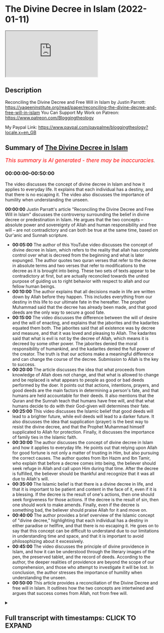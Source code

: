 # The Divine Decree in Islam (2022-01-11)

<iframe loading='lazy' allow='autoplay' src='https://www.youtube.com/embed/QvUy-KwRHBE'></iframe>

## Description

Reconciling the Divine Decree and Free Will in Islam by Justin Parrott: https://yaqeeninstitute.org/read/paper/reconciling-the-divine-decree-and-free-will-in-islam
You Can Support My Work on Patreon:
https://www.patreon.com/Bloggingtheology

My Paypal Link: 
https://www.paypal.com/paypalme/bloggingtheology?locale.x=en_GB

## Summary of [The Divine Decree in Islam](https://www.youtube.com/watch?v=QvUy-KwRHBE)


*<span style="color:red; font-size:125%">This summary is AI generated - there may be inaccuracies</span>. [](/)*

### <a onclick="modifyYTiframeseektime('0')">00:00:00-00:50:00</a>

The video discusses the concept of divine decree in Islam and how it applies to everyday life. It explains that each individual has a destiny, and that there is no escaping it. The video also discusses the importance of humility when understanding the unseen.

**<a onclick="modifyYTiframeseektime('0')">00:00:00</a>** Justin Parratt's article "Reconciling the Divine Decree and Free Will in Islam" discusses the controversy surrounding the belief in divine decree or predestination in Islam. He argues that the two concepts – absolute power and sovereignty of Allah and human responsibility and free will – are not contradictory and can both be true at the same time, based on Qur'anic and Sunnah scripture.
* **<a onclick="modifyYTiframeseektime('300')">00:05:00</a>** The author of this YouTube video discusses the concept of divine decree in Islam, which refers to the reality that allah has complete control over what is decreed from the beginning and what is later expunged. The author quotes two quran verses that refer to the decree in absolute terms and two verses that refer to modifications to the decree as it is brought into being. These two sets of texts appear to be contradictory at first, but are actually reconciled towards the united purpose of guiding us to right behavior with respect to allah and our fellow human beings.
* **<a onclick="modifyYTiframeseektime('600')">00:10:00</a>** The author explains that all decisions made in life are written down by Allah before they happen. This includes everything from our destiny in this life to our ultimate fate in the hereafter. The prophet Muhammad said that the decree has already been made, and that good deeds are the only way to secure a good fate.
* **<a onclick="modifyYTiframeseektime('900')">00:15:00</a>** The video discusses the difference between the will of desire and the will of enacting, and explains that the jaborites and the kadarites equated them both. The jaborites said that all existence was by decree and measure, and that it was loved and pleasing to Allah. The kadarites said that what is evil is not by the decree of Allah, which means it is decreed by some other power. The jaborites denied the moral responsibility of humankind, and the kadarites denied the full power of the creator. The truth is that our actions make a meaningful difference and can change the course of the decree. Submission to Allah is the key to success.
* **<a onclick="modifyYTiframeseektime('1200')">00:20:00</a>** The article discusses the idea that what proceeds from knowledge of Allah does not change, and that what is allowed to change and be replaced is what appears to people as good or bad deeds performed by the doer. It points out that actions, intentions, prayers, and good deeds are the main factors in determining a person's fate, and that humans are held accountable for their deeds. It also mentions that the Quran and the Sunnah teach that humans have free will, and that what humans decide to do with their God-given will determines their fate.
* **<a onclick="modifyYTiframeseektime('1500')">00:25:00</a>** This video discusses the Islamic belief that good deeds will lead to a brighter future, while evil deeds will lead to a darker future. It also discusses the idea that supplication (prayer) is the best way to resist the divine decree, and that the Prophet Muhammad himself supplicated to Allah for protection. Finally, it discusses the importance of family ties in the Islamic faith.
* **<a onclick="modifyYTiframeseektime('1800')">00:30:00</a>** The author discusses the concept of divine decree in Islam and how it applies to everyday life. He points out that relying upon Allah for good fortune is not only a matter of trusting in Him, but also pursuing the correct causes. The author quotes from Ibn Hazm and Ibn Tamir, who explain that before a decree comes into being, the believer should seek refuge in Allah and call upon Him during that time. After the decree is fulfilled, the believer should be thankful and recognize that it was all due to Allah's will.
* **<a onclick="modifyYTiframeseektime('2100')">00:35:00</a>** The Islamic belief is that there is a divine decree in life, and that it is important to be patient and content in the face of it, even if it is a blessing. If the decree is the result of one's actions, then one should seek forgiveness for those actions. If the decree is the result of sin, then one should work to make amends. Finally, even if the decree is something bad, the believer should praise Allah for it and move on.
* **<a onclick="modifyYTiframeseektime('2400')">00:40:00</a>** The author provides a brief overview of the Islamic concept of "divine decree," highlighting that each individual has a destiny in either paradise or hellfire, and that there is no escaping it. He goes on to say that this concept can be difficult to understand due to our limitations in understanding time and space, and that it is important to avoid philosophizing about it excessively.
* **<a onclick="modifyYTiframeseektime('2700')">00:45:00</a>** The video discusses the principle of divine providence in Islam, and how it can be understood through the literary images of the pen, the preserved tablet, and the record of deeds. According to the author, the deeper realities of providence are beyond the scope of our comprehension, and those who attempt to investigate it will be lost. In conclusion, the author stresses the importance of humility when understanding the unseen.
* **<a onclick="modifyYTiframeseektime('3000')">00:50:00</a>** This article provides a reconciliation of the Divine Decree and free will in Islam. It outlines how the two concepts are intertwined and argues that success comes from Allah, not from free will.

<details><summary><h2>Full transcript with timestamps: CLICK TO EXPAND</h2></summary>

<a onclick="modifyYTiframeseektime('2')">0:00:02</a> the idea of the divine decree or  
<a onclick="modifyYTiframeseektime('5')">0:00:05</a> predestination is a key belief in islam  
<a onclick="modifyYTiframeseektime('9')">0:00:09</a> and many people are perplexed by it  
<a onclick="modifyYTiframeseektime('12')">0:00:12</a> including myself and i came across a  
<a onclick="modifyYTiframeseektime('15')">0:00:15</a> really good academic article by a chat  
<a onclick="modifyYTiframeseektime('18')">0:00:18</a> called justin parratt  
<a onclick="modifyYTiframeseektime('20')">0:00:20</a> which i'll link to in the description  
<a onclick="modifyYTiframeseektime('22')">0:00:22</a> below and i want just to share with you  
<a onclick="modifyYTiframeseektime('25')">0:00:25</a> his thoughts  
<a onclick="modifyYTiframeseektime('26')">0:00:26</a> from the article because i think they're  
<a onclick="modifyYTiframeseektime('29')">0:00:29</a> very helpful it's clear it's  
<a onclick="modifyYTiframeseektime('31')">0:00:31</a> academically rigorous it's based on the  
<a onclick="modifyYTiframeseektime('34')">0:00:34</a> fundamental sources of islam the quran  
<a onclick="modifyYTiframeseektime('37')">0:00:37</a> and the sunnah so i'm going to read most  
<a onclick="modifyYTiframeseektime('39')">0:00:39</a> of it to you maybe intersperse it with  
<a onclick="modifyYTiframeseektime('42')">0:00:42</a> some of my own uh comments if applicable  
<a onclick="modifyYTiframeseektime('45')">0:00:45</a> so uh who is justin parrott well he's  
<a onclick="modifyYTiframeseektime('47')">0:00:47</a> currently research librarian at new york  
<a onclick="modifyYTiframeseektime('50')">0:00:50</a> university in abu dhabi and i think he  
<a onclick="modifyYTiframeseektime('54')">0:00:54</a> is a convert to islam  
<a onclick="modifyYTiframeseektime('56')">0:00:56</a> and his article which as i say i will  
<a onclick="modifyYTiframeseektime('59')">0:00:59</a> link to below is entitled  
<a onclick="modifyYTiframeseektime('61')">0:01:01</a> reconciling the divine decree  
<a onclick="modifyYTiframeseektime('64')">0:01:04</a> and free will in islam  
<a onclick="modifyYTiframeseektime('68')">0:01:08</a> and he begins the introduction  
<a onclick="modifyYTiframeseektime('70')">0:01:10</a> in the name of allah the gracious the  
<a onclick="modifyYTiframeseektime('72')">0:01:12</a> merciful  
<a onclick="modifyYTiframeseektime('74')">0:01:14</a> and he writes  
<a onclick="modifyYTiframeseektime('75')">0:01:15</a> the idea of divine providence also known  
<a onclick="modifyYTiframeseektime('79')">0:01:19</a> as the divine decree or predestination  
<a onclick="modifyYTiframeseektime('83')">0:01:23</a> that everything has already been decreed  
<a onclick="modifyYTiframeseektime('86')">0:01:26</a> by the creator from eternity  
<a onclick="modifyYTiframeseektime('89')">0:01:29</a> has troubled theologians and  
<a onclick="modifyYTiframeseektime('91')">0:01:31</a> philosophers for centuries and i might  
<a onclick="modifyYTiframeseektime('94')">0:01:34</a> add he's troubled christians and jews as  
<a onclick="modifyYTiframeseektime('97')">0:01:37</a> well everyone all the abrahamic faiths  
<a onclick="modifyYTiframeseektime('100')">0:01:40</a> have thought about this long and hard  
<a onclick="modifyYTiframeseektime('103')">0:01:43</a> how he writes can we reconcile the two  
<a onclick="modifyYTiframeseektime('106')">0:01:46</a> apparently contradictory facts that  
<a onclick="modifyYTiframeseektime('109')">0:01:49</a> allah has absolute power and sovereignty  
<a onclick="modifyYTiframeseektime('113')">0:01:53</a> over all creation  
<a onclick="modifyYTiframeseektime('115')">0:01:55</a> and  
<a onclick="modifyYTiframeseektime('116')">0:01:56</a> that at the same time  
<a onclick="modifyYTiframeseektime('118')">0:01:58</a> we are responsible for our actions  
<a onclick="modifyYTiframeseektime('121')">0:02:01</a> are we forced to do what we do or  
<a onclick="modifyYTiframeseektime('124')">0:02:04</a> are our choices meaningful okay so he  
<a onclick="modifyYTiframeseektime('128')">0:02:08</a> sets up the the subject very concisely  
<a onclick="modifyYTiframeseektime('130')">0:02:10</a> there  
<a onclick="modifyYTiframeseektime('131')">0:02:11</a> this question led to one of the earliest  
<a onclick="modifyYTiframeseektime('134')">0:02:14</a> sectarian schisms in the muslim  
<a onclick="modifyYTiframeseektime('137')">0:02:17</a> community between the kadyrites as they  
<a onclick="modifyYTiframeseektime('140')">0:02:20</a> were called who believed in absolute  
<a onclick="modifyYTiframeseektime('143')">0:02:23</a> human free will allah has no control  
<a onclick="modifyYTiframeseektime('146')">0:02:26</a> over us  
<a onclick="modifyYTiframeseektime('147')">0:02:27</a> and the jaborites who believed in  
<a onclick="modifyYTiframeseektime('149')">0:02:29</a> absolute determinism and fatalism  
<a onclick="modifyYTiframeseektime('153')">0:02:33</a> so we have no control over our actions  
<a onclick="modifyYTiframeseektime('156')">0:02:36</a> no free will  
<a onclick="modifyYTiframeseektime('158')">0:02:38</a> each of these groups developed an  
<a onclick="modifyYTiframeseektime('159')">0:02:39</a> extreme and misguided theology  
<a onclick="modifyYTiframeseektime('163')">0:02:43</a> if allah has no control then why call  
<a onclick="modifyYTiframeseektime('166')">0:02:46</a> upon allah in prayer  
<a onclick="modifyYTiframeseektime('168')">0:02:48</a> and  
<a onclick="modifyYTiframeseektime('169')">0:02:49</a> if we have no control over our actions  
<a onclick="modifyYTiframeseektime('172')">0:02:52</a> and fate  
<a onclick="modifyYTiframeseektime('173')">0:02:53</a> why do any good deeds at all  
<a onclick="modifyYTiframeseektime('178')">0:02:58</a> not only was this question a sharp  
<a onclick="modifyYTiframeseektime('180')">0:03:00</a> controversy in  
<a onclick="modifyYTiframeseektime('182')">0:03:02</a> early islamic history it has been an  
<a onclick="modifyYTiframeseektime('184')">0:03:04</a> important issue throughout history for  
<a onclick="modifyYTiframeseektime('186')">0:03:06</a> both religious and secular reasons  
<a onclick="modifyYTiframeseektime('190')">0:03:10</a> the ancient greek philosopher aristotle  
<a onclick="modifyYTiframeseektime('193')">0:03:13</a> wrote seriously on the topic over two  
<a onclick="modifyYTiframeseektime('195')">0:03:15</a> and a half thousand years ago because of  
<a onclick="modifyYTiframeseektime('198')">0:03:18</a> its implications for understanding  
<a onclick="modifyYTiframeseektime('200')">0:03:20</a> ordering the universe the origin of life  
<a onclick="modifyYTiframeseektime('203')">0:03:23</a> human freedom and happiness  
<a onclick="modifyYTiframeseektime('206')">0:03:26</a> today it is the subject of complex  
<a onclick="modifyYTiframeseektime('209')">0:03:29</a> academic debate  
<a onclick="modifyYTiframeseektime('210')">0:03:30</a> under the heading of determinism  
<a onclick="modifyYTiframeseektime('213')">0:03:33</a> determinism  
<a onclick="modifyYTiframeseektime('214')">0:03:34</a> in scientific disciplines such as maths  
<a onclick="modifyYTiframeseektime('216')">0:03:36</a> physics biology psychology and in social  
<a onclick="modifyYTiframeseektime('220')">0:03:40</a> sciences as well  
<a onclick="modifyYTiframeseektime('221')">0:03:41</a> clearly our understanding of destiny  
<a onclick="modifyYTiframeseektime('224')">0:03:44</a> plays a decisive role in both our view  
<a onclick="modifyYTiframeseektime('227')">0:03:47</a> of the world and perhaps more  
<a onclick="modifyYTiframeseektime('229')">0:03:49</a> importantly our behavior in it  
<a onclick="modifyYTiframeseektime('232')">0:03:52</a> muslims have also experienced doubts in  
<a onclick="modifyYTiframeseektime('235')">0:03:55</a> their faith  
<a onclick="modifyYTiframeseektime('237')">0:03:57</a> due to the myriad of philosophical  
<a onclick="modifyYTiframeseektime('239')">0:03:59</a> conundrums that arise from it  
<a onclick="modifyYTiframeseektime('242')">0:04:02</a> so it can cause quite a lot of  
<a onclick="modifyYTiframeseektime('243')">0:04:03</a> intellectual even existential angst it  
<a onclick="modifyYTiframeseektime('246')">0:04:06</a> seems  
<a onclick="modifyYTiframeseektime('247')">0:04:07</a> so how does islam solve the riddle and  
<a onclick="modifyYTiframeseektime('250')">0:04:10</a> that's the purpose of justin's paper  
<a onclick="modifyYTiframeseektime('254')">0:04:14</a> he writes the quran and sunnah take a  
<a onclick="modifyYTiframeseektime('257')">0:04:17</a> middle path  
<a onclick="modifyYTiframeseektime('259')">0:04:19</a> between the historical extremes  
<a onclick="modifyYTiframeseektime('261')">0:04:21</a> upholding both the sovereignty of allah  
<a onclick="modifyYTiframeseektime('265')">0:04:25</a> and the responsibility of mankind  
<a onclick="modifyYTiframeseektime('269')">0:04:29</a> from a purely rational standpoint these  
<a onclick="modifyYTiframeseektime('272')">0:04:32</a> two aspects seem mutually exclusive  
<a onclick="modifyYTiframeseektime('277')">0:04:37</a> in other words it seems they both cannot  
<a onclick="modifyYTiframeseektime('279')">0:04:39</a> be true at the same time  
<a onclick="modifyYTiframeseektime('282')">0:04:42</a> however we have to remember that allah  
<a onclick="modifyYTiframeseektime('285')">0:04:45</a> exists outside  
<a onclick="modifyYTiframeseektime('288')">0:04:48</a> of time and space  
<a onclick="modifyYTiframeseektime('290')">0:04:50</a> beyond the cosmic veil  
<a onclick="modifyYTiframeseektime('292')">0:04:52</a> in the unseen  
<a onclick="modifyYTiframeseektime('294')">0:04:54</a> by contrast we human beings can only  
<a onclick="modifyYTiframeseektime('298')">0:04:58</a> conceive of realities within the  
<a onclick="modifyYTiframeseektime('300')">0:05:00</a> framework of time and space so we're  
<a onclick="modifyYTiframeseektime('303')">0:05:03</a> limited by our creaturely uh three  
<a onclick="modifyYTiframeseektime('306')">0:05:06</a> dimensions in our space-time continuum  
<a onclick="modifyYTiframeseektime('308')">0:05:08</a> that we inhabit we can't think outside  
<a onclick="modifyYTiframeseektime('310')">0:05:10</a> of the box basically i think justin is  
<a onclick="modifyYTiframeseektime('312')">0:05:12</a> saying  
<a onclick="modifyYTiframeseektime('313')">0:05:13</a> divine providence or predestination is a  
<a onclick="modifyYTiframeseektime('316')">0:05:16</a> reality that exists beyond time and  
<a onclick="modifyYTiframeseektime('320')">0:05:20</a> space which means we are simply  
<a onclick="modifyYTiframeseektime('322')">0:05:22</a> incapable of conceiving it with our  
<a onclick="modifyYTiframeseektime('326')">0:05:26</a> limited rational faculties so he's  
<a onclick="modifyYTiframeseektime('329')">0:05:29</a> already setting up here that we we need  
<a onclick="modifyYTiframeseektime('331')">0:05:31</a> to adopt humble attitude we can't know  
<a onclick="modifyYTiframeseektime('334')">0:05:34</a> everything he says  
<a onclick="modifyYTiframeseektime('335')">0:05:35</a> for this reason allah communicated the  
<a onclick="modifyYTiframeseektime('339')">0:05:39</a> reality of providence using the tools of  
<a onclick="modifyYTiframeseektime('342')">0:05:42</a> language in particular he writes  
<a onclick="modifyYTiframeseektime('345')">0:05:45</a> literary imagery  
<a onclick="modifyYTiframeseektime('347')">0:05:47</a> these images are  
<a onclick="modifyYTiframeseektime('349')">0:05:49</a> the pen  
<a onclick="modifyYTiframeseektime('351')">0:05:51</a> the preserved tablet  
<a onclick="modifyYTiframeseektime('353')">0:05:53</a> and the angelic records of deeds now i  
<a onclick="modifyYTiframeseektime('356')">0:05:56</a> wasn't aware this is particularly  
<a onclick="modifyYTiframeseektime('358')">0:05:58</a> interesting these three images  
<a onclick="modifyYTiframeseektime('361')">0:06:01</a> they articulate the nature of providence  
<a onclick="modifyYTiframeseektime('364')">0:06:04</a> that allah has complete control over  
<a onclick="modifyYTiframeseektime('366')">0:06:06</a> what is decreed  
<a onclick="modifyYTiframeseektime('368')">0:06:08</a> from the beginning and what is later  
<a onclick="modifyYTiframeseektime('371')">0:06:11</a> expunged  
<a onclick="modifyYTiframeseektime('373')">0:06:13</a> they are images that are not fictional  
<a onclick="modifyYTiframeseektime('376')">0:06:16</a> nor merely metaphorical on the contrary  
<a onclick="modifyYTiframeseektime('379')">0:06:19</a> they constitute profound truths in the  
<a onclick="modifyYTiframeseektime('382')">0:06:22</a> universe and are realities in themselves  
<a onclick="modifyYTiframeseektime('385')">0:06:25</a> so these are not  
<a onclick="modifyYTiframeseektime('387')">0:06:27</a> just mere figures of speeches or  
<a onclick="modifyYTiframeseektime('389')">0:06:29</a> convenient myths or just just those  
<a onclick="modifyYTiframeseektime('391')">0:06:31</a> stories these are profoundly true he  
<a onclick="modifyYTiframeseektime('394')">0:06:34</a> says  
<a onclick="modifyYTiframeseektime('395')">0:06:35</a> while all things have already been  
<a onclick="modifyYTiframeseektime('398')">0:06:38</a> decreed from eternity  
<a onclick="modifyYTiframeseektime('400')">0:06:40</a> allah has the power to change destiny  
<a onclick="modifyYTiframeseektime('404')">0:06:44</a> based upon the choices we make  
<a onclick="modifyYTiframeseektime('406')">0:06:46</a> we are indeed morally responsible for  
<a onclick="modifyYTiframeseektime('409')">0:06:49</a> our actions and our free will has  
<a onclick="modifyYTiframeseektime('411')">0:06:51</a> associated with it a measure of control  
<a onclick="modifyYTiframeseektime('416')">0:06:56</a> limited under the sovereignty of allah  
<a onclick="modifyYTiframeseektime('418')">0:06:58</a> to determine our ultimate fate  
<a onclick="modifyYTiframeseektime('422')">0:07:02</a> now the nature of divine providence  
<a onclick="modifyYTiframeseektime('426')">0:07:06</a> the term for divine providence in islam  
<a onclick="modifyYTiframeseektime('429')">0:07:09</a> is  
<a onclick="modifyYTiframeseektime('433')">0:07:13</a> literally the decree and the measure the  
<a onclick="modifyYTiframeseektime('436')">0:07:16</a> decree and the measure  
<a onclick="modifyYTiframeseektime('438')">0:07:18</a> it is a combination of two terms which  
<a onclick="modifyYTiframeseektime('441')">0:07:21</a> signifies the dual aspects of providence  
<a onclick="modifyYTiframeseektime('446')">0:07:26</a> ibn hajar writes quote  
<a onclick="modifyYTiframeseektime('449')">0:07:29</a> the scholars said the divine  
<a onclick="modifyYTiframeseektime('451')">0:07:31</a> decree  
<a onclick="modifyYTiframeseektime('452')">0:07:32</a> al-qaeda  
<a onclick="modifyYTiframeseektime('454')">0:07:34</a> consists of the entire and complete  
<a onclick="modifyYTiframeseektime('457')">0:07:37</a> judgment forever  
<a onclick="modifyYTiframeseektime('459')">0:07:39</a> and the divine measurement al-qaeda  
<a onclick="modifyYTiframeseektime('462')">0:07:42</a> consists of the particulars of judgment  
<a onclick="modifyYTiframeseektime('465')">0:07:45</a> and its details  
<a onclick="modifyYTiframeseektime('468')">0:07:48</a> end quote  
<a onclick="modifyYTiframeseektime('470')">0:07:50</a> although scholars sometimes define the  
<a onclick="modifyYTiframeseektime('472')">0:07:52</a> terms differently the definition offered  
<a onclick="modifyYTiframeseektime('475')">0:07:55</a> here is based upon two sets of texts in  
<a onclick="modifyYTiframeseektime('479')">0:07:59</a> the quran and the sunnah  
<a onclick="modifyYTiframeseektime('481')">0:08:01</a> texts that speak of the decree in  
<a onclick="modifyYTiframeseektime('484')">0:08:04</a> absolute and unchanging terms  
<a onclick="modifyYTiframeseektime('488')">0:08:08</a> and texts that speak of modifications to  
<a onclick="modifyYTiframeseektime('491')">0:08:11</a> the decree as it is brought into being  
<a onclick="modifyYTiframeseektime('496')">0:08:16</a> these two sets of texts seem  
<a onclick="modifyYTiframeseektime('498')">0:08:18</a> contradictory on their face in other  
<a onclick="modifyYTiframeseektime('501')">0:08:21</a> words on the surface they appear to be  
<a onclick="modifyYTiframeseektime('503')">0:08:23</a> so yet they are aspects of the same  
<a onclick="modifyYTiframeseektime('506')">0:08:26</a> reality whose apparent contradiction is  
<a onclick="modifyYTiframeseektime('510')">0:08:30</a> only the result of the human mind's  
<a onclick="modifyYTiframeseektime('513')">0:08:33</a> limited frame of reference so we're  
<a onclick="modifyYTiframeseektime('516')">0:08:36</a> really constricted by our the dunya  
<a onclick="modifyYTiframeseektime('519')">0:08:39</a> createdness we cannot see beyond that  
<a onclick="modifyYTiframeseektime('521')">0:08:41</a> with our own capabilities  
<a onclick="modifyYTiframeseektime('523')">0:08:43</a> each and each set of texts which he's  
<a onclick="modifyYTiframeseektime('526')">0:08:46</a> going to quote now  
<a onclick="modifyYTiframeseektime('528')">0:08:48</a> is reconciled towards the united purpose  
<a onclick="modifyYTiframeseektime('531')">0:08:51</a> of guiding us to right behavior with  
<a onclick="modifyYTiframeseektime('535')">0:08:55</a> respect to allah and to our fellow human  
<a onclick="modifyYTiframeseektime('538')">0:08:58</a> beings  
<a onclick="modifyYTiframeseektime('540')">0:09:00</a> the idea of the unchanging decree is  
<a onclick="modifyYTiframeseektime('543')">0:09:03</a> embodied in the literary image of the  
<a onclick="modifyYTiframeseektime('546')">0:09:06</a> preserved tablet  
<a onclick="modifyYTiframeseektime('548')">0:09:08</a> which contains everything that will come  
<a onclick="modifyYTiframeseektime('550')">0:09:10</a> to be  
<a onclick="modifyYTiframeseektime('551')">0:09:11</a> including the divine scriptures  
<a onclick="modifyYTiframeseektime('554')">0:09:14</a> allah said  
<a onclick="modifyYTiframeseektime('556')">0:09:16</a> this is truly a glorious quran written  
<a onclick="modifyYTiframeseektime('560')">0:09:20</a> on a preserved tablet at surah 85 21  
<a onclick="modifyYTiframeseektime('565')">0:09:25</a> the term conveys the absolute reality of  
<a onclick="modifyYTiframeseektime('568')">0:09:28</a> divine providence through a mental  
<a onclick="modifyYTiframeseektime('570')">0:09:30</a> representation of a thing a tablet  
<a onclick="modifyYTiframeseektime('574')">0:09:34</a> with which we are already familiar even  
<a onclick="modifyYTiframeseektime('576')">0:09:36</a> though the preserved tablet is unlike  
<a onclick="modifyYTiframeseektime('579')">0:09:39</a> any tablet we have known  
<a onclick="modifyYTiframeseektime('583')">0:09:43</a> the implication of the preserved tablet  
<a onclick="modifyYTiframeseektime('586')">0:09:46</a> is that allah knows all things before  
<a onclick="modifyYTiframeseektime('588')">0:09:48</a> they come into existence  
<a onclick="modifyYTiframeseektime('592')">0:09:52</a> allah said are you prophet not aware  
<a onclick="modifyYTiframeseektime('595')">0:09:55</a> that god knows all that is in the  
<a onclick="modifyYTiframeseektime('597')">0:09:57</a> heavens and earth  
<a onclick="modifyYTiframeseektime('600')">0:10:00</a> all this is written in a record this is  
<a onclick="modifyYTiframeseektime('603')">0:10:03</a> easy for god  
<a onclick="modifyYTiframeseektime('605')">0:10:05</a> surah 22 70.  
<a onclick="modifyYTiframeseektime('607')">0:10:07</a> and the prophet upon whom bp said  
<a onclick="modifyYTiframeseektime('610')">0:10:10</a> verily allah almighty created his  
<a onclick="modifyYTiframeseektime('613')">0:10:13</a> creation in darkness and he cast over  
<a onclick="modifyYTiframeseektime('616')">0:10:16</a> them his light whoever is troubled by  
<a onclick="modifyYTiframeseektime('619')">0:10:19</a> that light sorry whoever is touched by  
<a onclick="modifyYTiframeseektime('622')">0:10:22</a> that light is guided  
<a onclick="modifyYTiframeseektime('624')">0:10:24</a> and whoever misses it is astray  
<a onclick="modifyYTiframeseektime('628')">0:10:28</a> thus i say the pens have been dried upon  
<a onclick="modifyYTiframeseektime('631')">0:10:31</a> the knowledge of allah  
<a onclick="modifyYTiframeseektime('634')">0:10:34</a> end quote  
<a onclick="modifyYTiframeseektime('635')">0:10:35</a> not only does allah know what will be he  
<a onclick="modifyYTiframeseektime('638')">0:10:38</a> has full control and power over what he  
<a onclick="modifyYTiframeseektime('641')">0:10:41</a> allows to come into existence  
<a onclick="modifyYTiframeseektime('644')">0:10:44</a> he can allow or block anything from ever  
<a onclick="modifyYTiframeseektime('648')">0:10:48</a> occurring  
<a onclick="modifyYTiframeseektime('650')">0:10:50</a> allah said  
<a onclick="modifyYTiframeseektime('651')">0:10:51</a> it is he who has control over the  
<a onclick="modifyYTiframeseektime('654')">0:10:54</a> heavens and earth and has no offspring  
<a onclick="modifyYTiframeseektime('658')">0:10:58</a> no one shares control with him  
<a onclick="modifyYTiframeseektime('660')">0:11:00</a> and who created all things and made them  
<a onclick="modifyYTiframeseektime('663')">0:11:03</a> to an exact measure  
<a onclick="modifyYTiframeseektime('665')">0:11:05</a> sure 25 2  
<a onclick="modifyYTiframeseektime('668')">0:11:08</a> moreover the provision lifespan deeds  
<a onclick="modifyYTiframeseektime('671')">0:11:11</a> and ultimate fate in the hereafter of  
<a onclick="modifyYTiframeseektime('674')">0:11:14</a> every human being are written by the  
<a onclick="modifyYTiframeseektime('678')">0:11:18</a> angels as soon as the soul is blown into  
<a onclick="modifyYTiframeseektime('681')">0:11:21</a> the fetus  
<a onclick="modifyYTiframeseektime('682')">0:11:22</a> our destiny is decreed for us even  
<a onclick="modifyYTiframeseektime('685')">0:11:25</a> before we were born  
<a onclick="modifyYTiframeseektime('687')">0:11:27</a> the prophet upon whom be peace said and  
<a onclick="modifyYTiframeseektime('689')">0:11:29</a> this is a a marvelous hadith i think  
<a onclick="modifyYTiframeseektime('692')">0:11:32</a> from bukhari  
<a onclick="modifyYTiframeseektime('693')">0:11:33</a> the creation of each one of you is in  
<a onclick="modifyYTiframeseektime('696')">0:11:36</a> his mother's womb for 40 days or nights  
<a onclick="modifyYTiframeseektime('699')">0:11:39</a> then as a clot for a similar period then  
<a onclick="modifyYTiframeseektime('702')">0:11:42</a> as a piece of flesh for a similar period  
<a onclick="modifyYTiframeseektime('706')">0:11:46</a> then the angel is sent to it to announce  
<a onclick="modifyYTiframeseektime('709')">0:11:49</a> four decrees  
<a onclick="modifyYTiframeseektime('711')">0:11:51</a> he writes his provision his lifespan his  
<a onclick="modifyYTiframeseektime('714')">0:11:54</a> deeds and whether he is blessed or  
<a onclick="modifyYTiframeseektime('717')">0:11:57</a> damned  
<a onclick="modifyYTiframeseektime('719')">0:11:59</a> then he breathes the soul into it  
<a onclick="modifyYTiframeseektime('722')">0:12:02</a> verily one of you acts with the deeds of  
<a onclick="modifyYTiframeseektime('725')">0:12:05</a> the people of paradise until he is not  
<a onclick="modifyYTiframeseektime('728')">0:12:08</a> bat an arm's length away from it  
<a onclick="modifyYTiframeseektime('731')">0:12:11</a> yet the decree overtakes him he acts  
<a onclick="modifyYTiframeseektime('734')">0:12:14</a> with the people of the  
<a onclick="modifyYTiframeseektime('735')">0:12:15</a> acts with the deeds of the people of  
<a onclick="modifyYTiframeseektime('738')">0:12:18</a> hell fire and thus enters hellfire  
<a onclick="modifyYTiframeseektime('742')">0:12:22</a> and one of you acts with the deeds of  
<a onclick="modifyYTiframeseektime('744')">0:12:24</a> the people of hellfire until he is not  
<a onclick="modifyYTiframeseektime('747')">0:12:27</a> but an arm's length away from it  
<a onclick="modifyYTiframeseektime('750')">0:12:30</a> yet the decree overtakes him and he acts  
<a onclick="modifyYTiframeseektime('754')">0:12:34</a> with the deeds of the people of paradise  
<a onclick="modifyYTiframeseektime('756')">0:12:36</a> and thus enters it end quote  
<a onclick="modifyYTiframeseektime('761')">0:12:41</a> we are set upon a path with our fate  
<a onclick="modifyYTiframeseektime('763')">0:12:43</a> ahead of us as soon as we enter this  
<a onclick="modifyYTiframeseektime('766')">0:12:46</a> world  
<a onclick="modifyYTiframeseektime('767')">0:12:47</a> yet our will and our actions are  
<a onclick="modifyYTiframeseektime('770')">0:12:50</a> meaningful because by allah's will  
<a onclick="modifyYTiframeseektime('774')">0:12:54</a> they are the causes of changing course  
<a onclick="modifyYTiframeseektime('778')">0:12:58</a> they are the causes of changing course  
<a onclick="modifyYTiframeseektime('782')">0:13:02</a> since allah is in control of destiny the  
<a onclick="modifyYTiframeseektime('785')">0:13:05</a> only way to secure a good fate is to  
<a onclick="modifyYTiframeseektime('788')">0:13:08</a> appeal to allah through worship prayer  
<a onclick="modifyYTiframeseektime('791')">0:13:11</a> and good deeds  
<a onclick="modifyYTiframeseektime('794')">0:13:14</a> we have no control by ourselves  
<a onclick="modifyYTiframeseektime('797')">0:13:17</a> in this sense the pens have been lifted  
<a onclick="modifyYTiframeseektime('800')">0:13:20</a> and the pages have dried  
<a onclick="modifyYTiframeseektime('803')">0:13:23</a> the prophet upon whom be peace said  
<a onclick="modifyYTiframeseektime('806')">0:13:26</a> be mindful of allah and he will protect  
<a onclick="modifyYTiframeseektime('809')">0:13:29</a> you be mindful of allah and you will  
<a onclick="modifyYTiframeseektime('812')">0:13:32</a> find him before you if you ask ask of  
<a onclick="modifyYTiframeseektime('816')">0:13:36</a> allah if you seek help seek help from  
<a onclick="modifyYTiframeseektime('819')">0:13:39</a> allah  
<a onclick="modifyYTiframeseektime('821')">0:13:41</a> know that if the nations gather together  
<a onclick="modifyYTiframeseektime('823')">0:13:43</a> to benefit you  
<a onclick="modifyYTiframeseektime('825')">0:13:45</a> they will not benefit you unless allah  
<a onclick="modifyYTiframeseektime('828')">0:13:48</a> has decreed it for you  
<a onclick="modifyYTiframeseektime('830')">0:13:50</a> and if the nations gather together to  
<a onclick="modifyYTiframeseektime('832')">0:13:52</a> harm you they will not harm you unless  
<a onclick="modifyYTiframeseektime('836')">0:13:56</a> allah has decreed it for you  
<a onclick="modifyYTiframeseektime('839')">0:13:59</a> the pens have been lifted and the pages  
<a onclick="modifyYTiframeseektime('842')">0:14:02</a> have dried  
<a onclick="modifyYTiframeseektime('844')">0:14:04</a> that's a hadith from al termiti  
<a onclick="modifyYTiframeseektime('848')">0:14:08</a> notice that in this hadith the prophet  
<a onclick="modifyYTiframeseektime('850')">0:14:10</a> informed us through his companion ibn  
<a onclick="modifyYTiframeseektime('853')">0:14:13</a> abbas  
<a onclick="modifyYTiframeseektime('854')">0:14:14</a> that the decree has already been made  
<a onclick="modifyYTiframeseektime('858')">0:14:18</a> the pages have been dried even so the  
<a onclick="modifyYTiframeseektime('861')">0:14:21</a> prophet prescribed action to be mindful  
<a onclick="modifyYTiframeseektime('864')">0:14:24</a> of allah and to seek help from allah  
<a onclick="modifyYTiframeseektime('868')">0:14:28</a> the important point is to understand the  
<a onclick="modifyYTiframeseektime('871')">0:14:31</a> important point to understand is that  
<a onclick="modifyYTiframeseektime('873')">0:14:33</a> everything happens by the will of allah  
<a onclick="modifyYTiframeseektime('877')">0:14:37</a> despite allah not being pleased with  
<a onclick="modifyYTiframeseektime('880')">0:14:40</a> everything that is allowed to happen now  
<a onclick="modifyYTiframeseektime('882')">0:14:42</a> this is a really interesting point here  
<a onclick="modifyYTiframeseektime('884')">0:14:44</a> that justin makes in this paragraph  
<a onclick="modifyYTiframeseektime('886')">0:14:46</a> something i wasn't familiar with at all  
<a onclick="modifyYTiframeseektime('888')">0:14:48</a> there are two ways in which the will of  
<a onclick="modifyYTiframeseektime('891')">0:14:51</a> allah is understood  
<a onclick="modifyYTiframeseektime('894')">0:14:54</a> the universal will  
<a onclick="modifyYTiframeseektime('896')">0:14:56</a> and the legislative will the universal  
<a onclick="modifyYTiframeseektime('899')">0:14:59</a> and the legislative will  
<a onclick="modifyYTiframeseektime('901')">0:15:01</a> the universal will encompasses  
<a onclick="modifyYTiframeseektime('903')">0:15:03</a> everything that is allowed to be both  
<a onclick="modifyYTiframeseektime('905')">0:15:05</a> good and evil  
<a onclick="modifyYTiframeseektime('907')">0:15:07</a> the legislative will consists of what  
<a onclick="modifyYTiframeseektime('910')">0:15:10</a> allah wants from us  
<a onclick="modifyYTiframeseektime('912')">0:15:12</a> of good deeds  
<a onclick="modifyYTiframeseektime('915')">0:15:15</a> ibn abi al-is the commentator on the  
<a onclick="modifyYTiframeseektime('918')">0:15:18</a> early and agreed-upon creed of al-tahawi  
<a onclick="modifyYTiframeseektime('922')">0:15:22</a> writes quote  
<a onclick="modifyYTiframeseektime('924')">0:15:24</a> the researchers among allah say that  
<a onclick="modifyYTiframeseektime('928')">0:15:28</a> will  
<a onclick="modifyYTiframeseektime('929')">0:15:29</a> in the book of allah is two types  
<a onclick="modifyYTiframeseektime('932')">0:15:32</a> a will that is preordained universal and  
<a onclick="modifyYTiframeseektime('936')">0:15:36</a> creative  
<a onclick="modifyYTiframeseektime('937')">0:15:37</a> and a world that is religious  
<a onclick="modifyYTiframeseektime('940')">0:15:40</a> commanding and legislating  
<a onclick="modifyYTiframeseektime('943')">0:15:43</a> thus  
<a onclick="modifyYTiframeseektime('944')">0:15:44</a> the legislative will includes what allah  
<a onclick="modifyYTiframeseektime('947')">0:15:47</a> loves and is pleased with  
<a onclick="modifyYTiframeseektime('949')">0:15:49</a> and the universal will is what is willed  
<a onclick="modifyYTiframeseektime('952')">0:15:52</a> including all things that occur  
<a onclick="modifyYTiframeseektime('956')">0:15:56</a> end quote  
<a onclick="modifyYTiframeseektime('958')">0:15:58</a> the confusion that led to sectarianism  
<a onclick="modifyYTiframeseektime('961')">0:16:01</a> in early islamic history was due to the  
<a onclick="modifyYTiframeseektime('964')">0:16:04</a> caddorites and jaborites failure to  
<a onclick="modifyYTiframeseektime('967')">0:16:07</a> understand this point  
<a onclick="modifyYTiframeseektime('970')">0:16:10</a> ibn abi al-is continues  
<a onclick="modifyYTiframeseektime('974')">0:16:14</a> the origin of the error is from equating  
<a onclick="modifyYTiframeseektime('977')">0:16:17</a> between the will of desire and the will  
<a onclick="modifyYTiframeseektime('979')">0:16:19</a> of enacting  
<a onclick="modifyYTiframeseektime('981')">0:16:21</a> and between love and pleasure thus the  
<a onclick="modifyYTiframeseektime('984')">0:16:24</a> jaborites and the kadarites equate them  
<a onclick="modifyYTiframeseektime('987')">0:16:27</a> both then they disagree  
<a onclick="modifyYTiframeseektime('989')">0:16:29</a> the jaborites said all of existence is  
<a onclick="modifyYTiframeseektime('992')">0:16:32</a> by decree and measure  
<a onclick="modifyYTiframeseektime('994')">0:16:34</a> so it is loved and pleasing to allah the  
<a onclick="modifyYTiframeseektime('998')">0:16:38</a> cadre said sinful disobedience is not  
<a onclick="modifyYTiframeseektime('1001')">0:16:41</a> beloved and pleasing to allah so it  
<a onclick="modifyYTiframeseektime('1004')">0:16:44</a> cannot be ordained and decreed by him  
<a onclick="modifyYTiframeseektime('1008')">0:16:48</a> it is outside of his will and creation  
<a onclick="modifyYTiframeseektime('1011')">0:16:51</a> yet the distinction between what is  
<a onclick="modifyYTiframeseektime('1014')">0:16:54</a> willed and what is loved has been made  
<a onclick="modifyYTiframeseektime('1017')">0:16:57</a> in the book the sunnah and sound  
<a onclick="modifyYTiframeseektime('1020')">0:17:00</a> instinct end quote  
<a onclick="modifyYTiframeseektime('1023')">0:17:03</a> sum this up the jaborites said allah  
<a onclick="modifyYTiframeseektime('1027')">0:17:07</a> decrees good and evil therefore he loves  
<a onclick="modifyYTiframeseektime('1030')">0:17:10</a> them both while the kadurites said what  
<a onclick="modifyYTiframeseektime('1033')">0:17:13</a> is evil is not by the decree of allah  
<a onclick="modifyYTiframeseektime('1036')">0:17:16</a> which means it is decreed by some other  
<a onclick="modifyYTiframeseektime('1038')">0:17:18</a> power  
<a onclick="modifyYTiframeseektime('1039')">0:17:19</a> the jaborites denied the moral  
<a onclick="modifyYTiframeseektime('1042')">0:17:22</a> responsibility of humankind the  
<a onclick="modifyYTiframeseektime('1045')">0:17:25</a> kadurites denied the full power of the  
<a onclick="modifyYTiframeseektime('1048')">0:17:28</a> creator  
<a onclick="modifyYTiframeseektime('1050')">0:17:30</a> the truth is that our actions make a  
<a onclick="modifyYTiframeseektime('1053')">0:17:33</a> meaningful difference and can change the  
<a onclick="modifyYTiframeseektime('1057')">0:17:37</a> course of the decree  
<a onclick="modifyYTiframeseektime('1059')">0:17:39</a> by bringing our will to coincide with  
<a onclick="modifyYTiframeseektime('1062')">0:17:42</a> the legislative will of the creator  
<a onclick="modifyYTiframeseektime('1065')">0:17:45</a> surrendering our will to allah  
<a onclick="modifyYTiframeseektime('1068')">0:17:48</a> our fate will change for the better  
<a onclick="modifyYTiframeseektime('1072')">0:17:52</a> allah said  
<a onclick="modifyYTiframeseektime('1074')">0:17:54</a> there is a time decreed for everything  
<a onclick="modifyYTiframeseektime('1078')">0:17:58</a> god erases or confirms whatever he wills  
<a onclick="modifyYTiframeseektime('1082')">0:18:02</a> and the source of scripture is with him  
<a onclick="modifyYTiframeseektime('1086')">0:18:06</a> surah 13 39  
<a onclick="modifyYTiframeseektime('1089')">0:18:09</a> the source of scripture is literally the  
<a onclick="modifyYTiframeseektime('1092')">0:18:12</a> mother of the book um al-kitab  
<a onclick="modifyYTiframeseektime('1096')">0:18:16</a> it is the preserved tablet in which the  
<a onclick="modifyYTiframeseektime('1099')">0:18:19</a> unchanging decree from eternity is  
<a onclick="modifyYTiframeseektime('1101')">0:18:21</a> written  
<a onclick="modifyYTiframeseektime('1102')">0:18:22</a> but the books of individuals our deeds  
<a onclick="modifyYTiframeseektime('1105')">0:18:25</a> and fate as recorded by the angels  
<a onclick="modifyYTiframeseektime('1108')">0:18:28</a> can change according to our actions  
<a onclick="modifyYTiframeseektime('1112')">0:18:32</a> ibn abbas explained the verse saying  
<a onclick="modifyYTiframeseektime('1115')">0:18:35</a> quote  
<a onclick="modifyYTiframeseektime('1116')">0:18:36</a> there are two books  
<a onclick="modifyYTiframeseektime('1118')">0:18:38</a> a book in which is erased whatever allah  
<a onclick="modifyYTiframeseektime('1121')">0:18:41</a> wills  
<a onclick="modifyYTiframeseektime('1122')">0:18:42</a> and with him is the mother of the book  
<a onclick="modifyYTiframeseektime('1126')">0:18:46</a> end quote  
<a onclick="modifyYTiframeseektime('1128')">0:18:48</a> in fact things are being recorded by the  
<a onclick="modifyYTiframeseektime('1131')">0:18:51</a> angels destinies are being fulfilled or  
<a onclick="modifyYTiframeseektime('1134')">0:18:54</a> changed every single day  
<a onclick="modifyYTiframeseektime('1138')">0:18:58</a> allah said  
<a onclick="modifyYTiframeseektime('1140')">0:19:00</a> everyone in heaven and earth entreats  
<a onclick="modifyYTiframeseektime('1143')">0:19:03</a> him every day he attends to some task  
<a onclick="modifyYTiframeseektime('1147')">0:19:07</a> surah 55 29  
<a onclick="modifyYTiframeseektime('1150')">0:19:10</a> abu dhada asked the prophet upon whom be  
<a onclick="modifyYTiframeseektime('1153')">0:19:13</a> peace about this verse and he said  
<a onclick="modifyYTiframeseektime('1156')">0:19:16</a> among his affairs are forgiving others  
<a onclick="modifyYTiframeseektime('1159')">0:19:19</a> relieving hardship  
<a onclick="modifyYTiframeseektime('1161')">0:19:21</a> raising a people and debasing others  
<a onclick="modifyYTiframeseektime('1166')">0:19:26</a> mujahid also explained this verse saying  
<a onclick="modifyYTiframeseektime('1169')">0:19:29</a> quote among his affairs are giving to  
<a onclick="modifyYTiframeseektime('1172')">0:19:32</a> those who ask  
<a onclick="modifyYTiframeseektime('1174')">0:19:34</a> freeing those who suffer asking those  
<a onclick="modifyYTiframeseektime('1176')">0:19:36</a> who pray and healing the sick  
<a onclick="modifyYTiframeseektime('1179')">0:19:39</a> and he also said relieving hardships  
<a onclick="modifyYTiframeseektime('1183')">0:19:43</a> answering needs and forgiving sins  
<a onclick="modifyYTiframeseektime('1186')">0:19:46</a> and quote  
<a onclick="modifyYTiframeseektime('1188')">0:19:48</a> this apparent change in destiny is not a  
<a onclick="modifyYTiframeseektime('1191')">0:19:51</a> result of our own power and ability and  
<a onclick="modifyYTiframeseektime('1194')">0:19:54</a> it is not outside the knowledge of allah  
<a onclick="modifyYTiframeseektime('1197')">0:19:57</a> rather it is only when we submit  
<a onclick="modifyYTiframeseektime('1200')">0:20:00</a> ourselves to the will of allah that our  
<a onclick="modifyYTiframeseektime('1203')">0:20:03</a> fate can change for the better  
<a onclick="modifyYTiframeseektime('1207')">0:20:07</a> ibn hajja the commentator on the  
<a onclick="modifyYTiframeseektime('1209')">0:20:09</a> authentic collection sahih al-bukhari  
<a onclick="modifyYTiframeseektime('1212')">0:20:12</a> writes  
<a onclick="modifyYTiframeseektime('1214')">0:20:14</a> what proceeds from the knowledge of  
<a onclick="modifyYTiframeseektime('1216')">0:20:16</a> allah does not change and is not  
<a onclick="modifyYTiframeseektime('1219')">0:20:19</a> replaced  
<a onclick="modifyYTiframeseektime('1220')">0:20:20</a> that which is allowed to change and be  
<a onclick="modifyYTiframeseektime('1222')">0:20:22</a> replaced is what appears to people of  
<a onclick="modifyYTiframeseektime('1225')">0:20:25</a> the deeds of the doer  
<a onclick="modifyYTiframeseektime('1228')">0:20:28</a> thus it falls under wiping away and  
<a onclick="modifyYTiframeseektime('1231')">0:20:31</a> affirming such as the increase and  
<a onclick="modifyYTiframeseektime('1233')">0:20:33</a> decrease in lifespan  
<a onclick="modifyYTiframeseektime('1236')">0:20:36</a> as for the knowledge of allah it is not  
<a onclick="modifyYTiframeseektime('1239')">0:20:39</a> wiped away or affirmed as all knowledge  
<a onclick="modifyYTiframeseektime('1242')">0:20:42</a> is with allah end quote  
<a onclick="modifyYTiframeseektime('1246')">0:20:46</a> the catalyst for a change in fate  
<a onclick="modifyYTiframeseektime('1249')">0:20:49</a> depends upon actions  
<a onclick="modifyYTiframeseektime('1252')">0:20:52</a> intentions prayers supplications and  
<a onclick="modifyYTiframeseektime('1254')">0:20:54</a> good deeds  
<a onclick="modifyYTiframeseektime('1256')">0:20:56</a> it is not the power of our actions in  
<a onclick="modifyYTiframeseektime('1259')">0:20:59</a> themselves that makes the change  
<a onclick="modifyYTiframeseektime('1263')">0:21:03</a> rather it is the reward that allah  
<a onclick="modifyYTiframeseektime('1265')">0:21:05</a> bestows upon us for surrendering to his  
<a onclick="modifyYTiframeseektime('1269')">0:21:09</a> will  
<a onclick="modifyYTiframeseektime('1269')">0:21:09</a> in this way humankind is held  
<a onclick="modifyYTiframeseektime('1272')">0:21:12</a> accountable for their deeds  
<a onclick="modifyYTiframeseektime('1276')">0:21:16</a> and the next section here in the article  
<a onclick="modifyYTiframeseektime('1278')">0:21:18</a> is entitled human will action and  
<a onclick="modifyYTiframeseektime('1281')">0:21:21</a> responsibility  
<a onclick="modifyYTiframeseektime('1284')">0:21:24</a> the quran and the sunnah are clear in  
<a onclick="modifyYTiframeseektime('1287')">0:21:27</a> expressing the moral responsibility of  
<a onclick="modifyYTiframeseektime('1289')">0:21:29</a> humankind  
<a onclick="modifyYTiframeseektime('1290')">0:21:30</a> allah said  
<a onclick="modifyYTiframeseektime('1292')">0:21:32</a> each soul is responsible for its own  
<a onclick="modifyYTiframeseektime('1295')">0:21:35</a> actions  
<a onclick="modifyYTiframeseektime('1296')">0:21:36</a> no soul will bear the burden of another  
<a onclick="modifyYTiframeseektime('1300')">0:21:40</a> you will all return to your lord in the  
<a onclick="modifyYTiframeseektime('1303')">0:21:43</a> end and he will tell you the truth about  
<a onclick="modifyYTiframeseektime('1306')">0:21:46</a> your differences  
<a onclick="modifyYTiframeseektime('1308')">0:21:48</a> that surah 6 1 6 4.  
<a onclick="modifyYTiframeseektime('1312')">0:21:52</a> this is the whole purpose of life  
<a onclick="modifyYTiframeseektime('1314')">0:21:54</a> the great test culminating at the day of  
<a onclick="modifyYTiframeseektime('1317')">0:21:57</a> judgment would not make sense unless the  
<a onclick="modifyYTiframeseektime('1320')">0:22:00</a> judgment was just and meaningful  
<a onclick="modifyYTiframeseektime('1324')">0:22:04</a> hence allah delegated will to humankind  
<a onclick="modifyYTiframeseektime('1328')">0:22:08</a> to be used in the service of good our  
<a onclick="modifyYTiframeseektime('1332')">0:22:12</a> will is free will in the sense that we  
<a onclick="modifyYTiframeseektime('1335')">0:22:15</a> are not forced to do what we do  
<a onclick="modifyYTiframeseektime('1338')">0:22:18</a> we are rewarded or punished in the  
<a onclick="modifyYTiframeseektime('1340')">0:22:20</a> hereafter based upon what we did with  
<a onclick="modifyYTiframeseektime('1343')">0:22:23</a> our god-given will  
<a onclick="modifyYTiframeseektime('1346')">0:22:26</a> allah said  
<a onclick="modifyYTiframeseektime('1347')">0:22:27</a> this is a message for all people for  
<a onclick="modifyYTiframeseektime('1350')">0:22:30</a> those who wish to take the straight path  
<a onclick="modifyYTiframeseektime('1352')">0:22:32</a> for those who wish to take the straight  
<a onclick="modifyYTiframeseektime('1355')">0:22:35</a> path but you will only wish to do so by  
<a onclick="modifyYTiframeseektime('1359')">0:22:39</a> the will of allah the will of god  
<a onclick="modifyYTiframeseektime('1362')">0:22:42</a> the lord of all people  
<a onclick="modifyYTiframeseektime('1365')">0:22:45</a> surah 81 29  
<a onclick="modifyYTiframeseektime('1367')">0:22:47</a> and allah said  
<a onclick="modifyYTiframeseektime('1369')">0:22:49</a> this is a reminder  
<a onclick="modifyYTiframeseektime('1372')">0:22:52</a> let whoever wishes wishes  
<a onclick="modifyYTiframeseektime('1375')">0:22:55</a> take the way to his lord  
<a onclick="modifyYTiframeseektime('1377')">0:22:57</a> but you will only wish to do so if god  
<a onclick="modifyYTiframeseektime('1380')">0:23:00</a> wills  
<a onclick="modifyYTiframeseektime('1381')">0:23:01</a> god is all-knowing or wise  
<a onclick="modifyYTiframeseektime('1385')">0:23:05</a> that's surah 76 29  
<a onclick="modifyYTiframeseektime('1388')">0:23:08</a> in the abdul haleem translation all  
<a onclick="modifyYTiframeseektime('1390')">0:23:10</a> these quran translations in the abdul  
<a onclick="modifyYTiframeseektime('1392')">0:23:12</a> haleem version  
<a onclick="modifyYTiframeseektime('1394')">0:23:14</a> and ibn tamir the humbly jurist in  
<a onclick="modifyYTiframeseektime('1397')">0:23:17</a> theologian writes quote  
<a onclick="modifyYTiframeseektime('1399')">0:23:19</a> among what was agreed upon by the  
<a onclick="modifyYTiframeseektime('1402')">0:23:22</a> predecessors of this nation and its  
<a onclick="modifyYTiframeseektime('1404')">0:23:24</a> leaders regarding their faith in the  
<a onclick="modifyYTiframeseektime('1407')">0:23:27</a> divine decree and providence  
<a onclick="modifyYTiframeseektime('1410')">0:23:30</a> is that allah created all things  
<a onclick="modifyYTiframeseektime('1414')">0:23:34</a> that what he wills comes to be  
<a onclick="modifyYTiframeseektime('1417')">0:23:37</a> and what he does not will cannot come to  
<a onclick="modifyYTiframeseektime('1420')">0:23:40</a> be that allah misguides whomever he  
<a onclick="modifyYTiframeseektime('1424')">0:23:44</a> wills and guides whomever he wills  
<a onclick="modifyYTiframeseektime('1427')">0:23:47</a> and that the servants will have will and  
<a onclick="modifyYTiframeseektime('1430')">0:23:50</a> ability acting upon their ability and  
<a onclick="modifyYTiframeseektime('1434')">0:23:54</a> their will according to what allah has  
<a onclick="modifyYTiframeseektime('1437')">0:23:57</a> enabled for them  
<a onclick="modifyYTiframeseektime('1439')">0:23:59</a> indeed the servants do not will unless  
<a onclick="modifyYTiframeseektime('1443')">0:24:03</a> allah wills  
<a onclick="modifyYTiframeseektime('1445')">0:24:05</a> end quote  
<a onclick="modifyYTiframeseektime('1447')">0:24:07</a> thus what we decide to do with our  
<a onclick="modifyYTiframeseektime('1449')">0:24:09</a> god-given will  
<a onclick="modifyYTiframeseektime('1453')">0:24:13</a> thus what we decide to do with our  
<a onclick="modifyYTiframeseektime('1455')">0:24:15</a> god-given will will determine the fate  
<a onclick="modifyYTiframeseektime('1458')">0:24:18</a> that allah assigns to us  
<a onclick="modifyYTiframeseektime('1462')">0:24:22</a> the essence of the matter is that good  
<a onclick="modifyYTiframeseektime('1464')">0:24:24</a> deeds lead to a good ending and evil  
<a onclick="modifyYTiframeseektime('1467')">0:24:27</a> deeds lead to an evil  
<a onclick="modifyYTiframeseektime('1470')">0:24:30</a> ending prophet upon whom bp said  
<a onclick="modifyYTiframeseektime('1474')">0:24:34</a> god works  
<a onclick="modifyYTiframeseektime('1476')">0:24:36</a> good works  
<a onclick="modifyYTiframeseektime('1477')">0:24:37</a> protect from evil fates  
<a onclick="modifyYTiframeseektime('1480')">0:24:40</a> charity in secret extinguishes the wrath  
<a onclick="modifyYTiframeseektime('1484')">0:24:44</a> of the lord maintaining family ties  
<a onclick="modifyYTiframeseektime('1488')">0:24:48</a> increases lifespan  
<a onclick="modifyYTiframeseektime('1490')">0:24:50</a> and every good deed is charity  
<a onclick="modifyYTiframeseektime('1494')">0:24:54</a> the people of good in the world are the  
<a onclick="modifyYTiframeseektime('1496')">0:24:56</a> people of good in the hereafter and the  
<a onclick="modifyYTiframeseektime('1499')">0:24:59</a> people of evil in the world are the  
<a onclick="modifyYTiframeseektime('1501')">0:25:01</a> people of evil in the hereafter  
<a onclick="modifyYTiframeseektime('1503')">0:25:03</a> and the first to enter paradise are the  
<a onclick="modifyYTiframeseektime('1506')">0:25:06</a> people of good  
<a onclick="modifyYTiframeseektime('1509')">0:25:09</a> end quote  
<a onclick="modifyYTiframeseektime('1510')">0:25:10</a> and ibn ibas said quote verily good  
<a onclick="modifyYTiframeseektime('1514')">0:25:14</a> deeds bring brightness upon the face a  
<a onclick="modifyYTiframeseektime('1517')">0:25:17</a> light in the heart an expanse of vision  
<a onclick="modifyYTiframeseektime('1521')">0:25:21</a> strength in the body and love in the  
<a onclick="modifyYTiframeseektime('1524')">0:25:24</a> hearts of the creation  
<a onclick="modifyYTiframeseektime('1526')">0:25:26</a> and he evil deeds bring blackness upon  
<a onclick="modifyYTiframeseektime('1528')">0:25:28</a> the face darkness in the grave and in  
<a onclick="modifyYTiframeseektime('1531')">0:25:31</a> the heart weakness in the body a  
<a onclick="modifyYTiframeseektime('1534')">0:25:34</a> restriction of provision and hatred in  
<a onclick="modifyYTiframeseektime('1537')">0:25:37</a> the hearts of the creation  
<a onclick="modifyYTiframeseektime('1540')">0:25:40</a> unquote in particular the righteous act  
<a onclick="modifyYTiframeseektime('1544')">0:25:44</a> of maintaining family ties is a means by  
<a onclick="modifyYTiframeseektime('1548')">0:25:48</a> which allah increases the amount of  
<a onclick="modifyYTiframeseektime('1550')">0:25:50</a> provision and the length of lifespan in  
<a onclick="modifyYTiframeseektime('1553')">0:25:53</a> one's record  
<a onclick="modifyYTiframeseektime('1555')">0:25:55</a> something i never come across until i  
<a onclick="modifyYTiframeseektime('1556')">0:25:56</a> read this article  
<a onclick="modifyYTiframeseektime('1558')">0:25:58</a> the prophet upon who bp said  
<a onclick="modifyYTiframeseektime('1560')">0:26:00</a> whoever is pleased to have his provision  
<a onclick="modifyYTiframeseektime('1563')">0:26:03</a> expanded and his life span extended let  
<a onclick="modifyYTiframeseektime('1567')">0:26:07</a> him keep good relations with his family  
<a onclick="modifyYTiframeseektime('1570')">0:26:10</a> end quote  
<a onclick="modifyYTiframeseektime('1571')">0:26:11</a> and ibn umar said  
<a onclick="modifyYTiframeseektime('1573')">0:26:13</a> whoever fears his lord and maintains  
<a onclick="modifyYTiframeseektime('1576')">0:26:16</a> family ties his life will be prolonged  
<a onclick="modifyYTiframeseektime('1580')">0:26:20</a> his wealth will be enriched and his  
<a onclick="modifyYTiframeseektime('1582')">0:26:22</a> family will love him  
<a onclick="modifyYTiframeseektime('1584')">0:26:24</a> end quote  
<a onclick="modifyYTiframeseektime('1585')">0:26:25</a> among the most important deeds that make  
<a onclick="modifyYTiframeseektime('1588')">0:26:28</a> a difference are prayer and supplication  
<a onclick="modifyYTiframeseektime('1592')">0:26:32</a> in fact nothing repels evil  
<a onclick="modifyYTiframeseektime('1595')">0:26:35</a> nothing repels the evil of divine  
<a onclick="modifyYTiframeseektime('1597')">0:26:37</a> providence like supplication  
<a onclick="modifyYTiframeseektime('1601')">0:26:41</a> the prophet upon him bp said  
<a onclick="modifyYTiframeseektime('1603')">0:26:43</a> nothing repels the divine decree but  
<a onclick="modifyYTiframeseektime('1607')">0:26:47</a> supplication and nothing increases  
<a onclick="modifyYTiframeseektime('1609')">0:26:49</a> lifespan but righteousness  
<a onclick="modifyYTiframeseektime('1613')">0:26:53</a> as uh hadith from al-termiti  
<a onclick="modifyYTiframeseektime('1616')">0:26:56</a> and the prophet upon him bp said  
<a onclick="modifyYTiframeseektime('1619')">0:26:59</a> there is no muslim on earth who calls  
<a onclick="modifyYTiframeseektime('1621')">0:27:01</a> upon allah in supplication  
<a onclick="modifyYTiframeseektime('1624')">0:27:04</a> but that allah will grant it to him or  
<a onclick="modifyYTiframeseektime('1627')">0:27:07</a> divert some evil away from him so long  
<a onclick="modifyYTiframeseektime('1631')">0:27:11</a> as he does not ask for something sinful  
<a onclick="modifyYTiframeseektime('1634')">0:27:14</a> or to cut off family ties  
<a onclick="modifyYTiframeseektime('1639')">0:27:19</a> the prophet himself supplicated to allah  
<a onclick="modifyYTiframeseektime('1642')">0:27:22</a> for protection from an evil fate  
<a onclick="modifyYTiframeseektime('1645')">0:27:25</a> recognizing that it is allah alone who  
<a onclick="modifyYTiframeseektime('1648')">0:27:28</a> holds the power to decree quote  
<a onclick="modifyYTiframeseektime('1654')">0:27:34</a> me among those you have guided secure me  
<a onclick="modifyYTiframeseektime('1656')">0:27:36</a> among those who you have secured protect  
<a onclick="modifyYTiframeseektime('1659')">0:27:39</a> me among those you have protected bless  
<a onclick="modifyYTiframeseektime('1662')">0:27:42</a> me in what you have given me and save me  
<a onclick="modifyYTiframeseektime('1665')">0:27:45</a> from the evil you have decreed verily  
<a onclick="modifyYTiframeseektime('1668')">0:27:48</a> you alone decree and none can issue  
<a onclick="modifyYTiframeseektime('1672')">0:27:52</a> decree over you  
<a onclick="modifyYTiframeseektime('1674')">0:27:54</a> verily he cannot be humiliated whoever  
<a onclick="modifyYTiframeseektime('1677')">0:27:57</a> is protected by you  
<a onclick="modifyYTiframeseektime('1679')">0:27:59</a> blessed are you our lord the almighty  
<a onclick="modifyYTiframeseektime('1685')">0:28:05</a> and abu herrera reported the prophet  
<a onclick="modifyYTiframeseektime('1687')">0:28:07</a> upon him be peace would seek refuge in  
<a onclick="modifyYTiframeseektime('1690')">0:28:10</a> allah from the evil of the divine decree  
<a onclick="modifyYTiframeseektime('1693')">0:28:13</a> from falling into misery from his  
<a onclick="modifyYTiframeseektime('1696')">0:28:16</a> enemies rejoicing at his misfortune  
<a onclick="modifyYTiframeseektime('1699')">0:28:19</a> and from a difficult trial  
<a onclick="modifyYTiframeseektime('1702')">0:28:22</a> [Music]  
<a onclick="modifyYTiframeseektime('1704')">0:28:24</a> similarly it was reported from the  
<a onclick="modifyYTiframeseektime('1706')">0:28:26</a> companions and righteous predecessors  
<a onclick="modifyYTiframeseektime('1709')">0:28:29</a> that they would ask allah explicitly to  
<a onclick="modifyYTiframeseektime('1712')">0:28:32</a> change their fate from an evil one to a  
<a onclick="modifyYTiframeseektime('1716')">0:28:36</a> good one  
<a onclick="modifyYTiframeseektime('1718')">0:28:38</a> abu uthman witnessed uma performing  
<a onclick="modifyYTiframeseektime('1722')">0:28:42</a> taweth around the house it's a house of  
<a onclick="modifyYTiframeseektime('1724')">0:28:44</a> god in mecca and he was weeping saying  
<a onclick="modifyYTiframeseektime('1728')">0:28:48</a> oh allah if you had written me among the  
<a onclick="modifyYTiframeseektime('1730')">0:28:50</a> blessed then affirm it therein and if  
<a onclick="modifyYTiframeseektime('1734')">0:28:54</a> you have written me among the sinful and  
<a onclick="modifyYTiframeseektime('1736')">0:28:56</a> the damned then wipe it away and affirm  
<a onclick="modifyYTiframeseektime('1739')">0:28:59</a> me among the blessed  
<a onclick="modifyYTiframeseektime('1741')">0:29:01</a> verily you wipe away and affirm whatever  
<a onclick="modifyYTiframeseektime('1745')">0:29:05</a> you will  
<a onclick="modifyYTiframeseektime('1746')">0:29:06</a> and with you is the mother of the book  
<a onclick="modifyYTiframeseektime('1750')">0:29:10</a> end quote  
<a onclick="modifyYTiframeseektime('1752')">0:29:12</a> our predecessors understood that  
<a onclick="modifyYTiframeseektime('1754')">0:29:14</a> whatever came to be positive or negative  
<a onclick="modifyYTiframeseektime('1758')">0:29:18</a> was from the decree of allah  
<a onclick="modifyYTiframeseektime('1761')">0:29:21</a> in one instance uma departed for syria  
<a onclick="modifyYTiframeseektime('1765')">0:29:25</a> and when he arrived they found that a  
<a onclick="modifyYTiframeseektime('1768')">0:29:28</a> plague had  
<a onclick="modifyYTiframeseektime('1769')">0:29:29</a> broken out this is quite relevant today  
<a onclick="modifyYTiframeseektime('1771')">0:29:31</a> in a way they found that a plague had  
<a onclick="modifyYTiframeseektime('1773')">0:29:33</a> broken out  
<a onclick="modifyYTiframeseektime('1775')">0:29:35</a> so uma announced that they would return  
<a onclick="modifyYTiframeseektime('1778')">0:29:38</a> to medina  
<a onclick="modifyYTiframeseektime('1780')">0:29:40</a> one companion questioned him saying do  
<a onclick="modifyYTiframeseektime('1783')">0:29:43</a> you flee from the decree of allah  
<a onclick="modifyYTiframeseektime('1785')">0:29:45</a> and uma replied  
<a onclick="modifyYTiframeseektime('1788')">0:29:48</a> would that another had said so oh yes we  
<a onclick="modifyYTiframeseektime('1792')">0:29:52</a> are fleeing from the decree of allah to  
<a onclick="modifyYTiframeseektime('1796')">0:29:56</a> the decree of allah  
<a onclick="modifyYTiframeseektime('1798')">0:29:58</a> do you not see that if you had camels  
<a onclick="modifyYTiframeseektime('1801')">0:30:01</a> descending in a valley with two fields  
<a onclick="modifyYTiframeseektime('1804')">0:30:04</a> one of them fertile and the other baron  
<a onclick="modifyYTiframeseektime('1808')">0:30:08</a> you would graze in the fertile field by  
<a onclick="modifyYTiframeseektime('1811')">0:30:11</a> the decree of allah  
<a onclick="modifyYTiframeseektime('1812')">0:30:12</a> or you would graze in the barren field  
<a onclick="modifyYTiframeseektime('1815')">0:30:15</a> by the decree of allah end quote  
<a onclick="modifyYTiframeseektime('1819')">0:30:19</a> uma understood that whatever happened as  
<a onclick="modifyYTiframeseektime('1821')">0:30:21</a> a result of his actions was from the  
<a onclick="modifyYTiframeseektime('1824')">0:30:24</a> decree of allah so he should act  
<a onclick="modifyYTiframeseektime('1827')">0:30:27</a> accordingly and consider the causes of  
<a onclick="modifyYTiframeseektime('1831')">0:30:31</a> events  
<a onclick="modifyYTiframeseektime('1832')">0:30:32</a> in this case he avoided the plague as he  
<a onclick="modifyYTiframeseektime('1835')">0:30:35</a> understood it to be a cause of harm  
<a onclick="modifyYTiframeseektime('1839')">0:30:39</a> people often mistakenly assume that  
<a onclick="modifyYTiframeseektime('1842')">0:30:42</a> trusting in allah's decree means we  
<a onclick="modifyYTiframeseektime('1845')">0:30:45</a> should not act  
<a onclick="modifyYTiframeseektime('1847')">0:30:47</a> like a person who does not wear his  
<a onclick="modifyYTiframeseektime('1849')">0:30:49</a> car's safety belt for example thinking  
<a onclick="modifyYTiframeseektime('1852')">0:30:52</a> it has no effect on what allah chooses  
<a onclick="modifyYTiframeseektime('1854')">0:30:54</a> to ordain  
<a onclick="modifyYTiframeseektime('1856')">0:30:56</a> but uma's example shows us that real  
<a onclick="modifyYTiframeseektime('1859')">0:30:59</a> trust in allah means one should act upon  
<a onclick="modifyYTiframeseektime('1863')">0:31:03</a> the pattern of causes we observe in  
<a onclick="modifyYTiframeseektime('1866')">0:31:06</a> daily life  
<a onclick="modifyYTiframeseektime('1869')">0:31:09</a> ibn hajar comments on the statement of  
<a onclick="modifyYTiframeseektime('1871')">0:31:11</a> umar saying  
<a onclick="modifyYTiframeseektime('1874')">0:31:14</a> if he does so then it was from the  
<a onclick="modifyYTiframeseektime('1876')">0:31:16</a> decree of allah  
<a onclick="modifyYTiframeseektime('1878')">0:31:18</a> and avoiding what harms him has been  
<a onclick="modifyYTiframeseektime('1881')">0:31:21</a> commanded  
<a onclick="modifyYTiframeseektime('1882')">0:31:22</a> allah ordains its occurrence  
<a onclick="modifyYTiframeseektime('1885')">0:31:25</a> while he flees from it  
<a onclick="modifyYTiframeseektime('1888')">0:31:28</a> if he did it  
<a onclick="modifyYTiframeseektime('1889')">0:31:29</a> or left it it would be from the decree  
<a onclick="modifyYTiframeseektime('1892')">0:31:32</a> of allah hence there are two  
<a onclick="modifyYTiframeseektime('1895')">0:31:35</a> perspectives the perspective of reliance  
<a onclick="modifyYTiframeseektime('1898')">0:31:38</a> upon allah and the  
<a onclick="modifyYTiframeseektime('1900')">0:31:40</a> perspective of holding to causes  
<a onclick="modifyYTiframeseektime('1904')">0:31:44</a> end quote  
<a onclick="modifyYTiframeseektime('1906')">0:31:46</a> this is the true way to rely upon allah  
<a onclick="modifyYTiframeseektime('1911')">0:31:51</a> it is to rely upon allah in the  
<a onclick="modifyYTiframeseektime('1913')">0:31:53</a> awareness that allah has decreed  
<a onclick="modifyYTiframeseektime('1915')">0:31:55</a> goodness for those who work for the good  
<a onclick="modifyYTiframeseektime('1918')">0:31:58</a> in other words we have faith that if we  
<a onclick="modifyYTiframeseektime('1920')">0:32:00</a> work for our provision then allah will  
<a onclick="modifyYTiframeseektime('1923')">0:32:03</a> provide it  
<a onclick="modifyYTiframeseektime('1925')">0:32:05</a> the prophet upon him be peace said  
<a onclick="modifyYTiframeseektime('1928')">0:32:08</a> on the authority of umar  
<a onclick="modifyYTiframeseektime('1931')">0:32:11</a> if you were to rely upon  
<a onclick="modifyYTiframeseektime('1933')">0:32:13</a> allah with reliance due to him  
<a onclick="modifyYTiframeseektime('1936')">0:32:16</a> then he will provide for you just as he  
<a onclick="modifyYTiframeseektime('1939')">0:32:19</a> provides for the birds  
<a onclick="modifyYTiframeseektime('1942')">0:32:22</a> they go out in the morning with empty  
<a onclick="modifyYTiframeseektime('1944')">0:32:24</a> stomachs and return full  
<a onclick="modifyYTiframeseektime('1946')">0:32:26</a> end quote and uma said  
<a onclick="modifyYTiframeseektime('1950')">0:32:30</a> let not one of you refrain from working  
<a onclick="modifyYTiframeseektime('1952')">0:32:32</a> for his provision supplicating to allah  
<a onclick="modifyYTiframeseektime('1955')">0:32:35</a> to provide while he knows that the sky  
<a onclick="modifyYTiframeseektime('1958')">0:32:38</a> does not rain gold or silver end quote  
<a onclick="modifyYTiframeseektime('1963')">0:32:43</a> and this is the correct understanding of  
<a onclick="modifyYTiframeseektime('1965')">0:32:45</a> divine providence  
<a onclick="modifyYTiframeseektime('1967')">0:32:47</a> we understand that the world is full of  
<a onclick="modifyYTiframeseektime('1970')">0:32:50</a> causes and effects so we pers so we  
<a onclick="modifyYTiframeseektime('1972')">0:32:52</a> pursue the causes of a good fate while  
<a onclick="modifyYTiframeseektime('1976')">0:32:56</a> we acknowledge that it is not the causes  
<a onclick="modifyYTiframeseektime('1978')">0:32:58</a> in themselves that we rely upon  
<a onclick="modifyYTiframeseektime('1982')">0:33:02</a> the prophet upon whom bp said  
<a onclick="modifyYTiframeseektime('1985')">0:33:05</a> there is no contagion which recognizes  
<a onclick="modifyYTiframeseektime('1988')">0:33:08</a> that all diseases are allowed to happen  
<a onclick="modifyYTiframeseektime('1991')">0:33:11</a> by the will of allah and at the same  
<a onclick="modifyYTiframeseektime('1994')">0:33:14</a> time he upon whom bp said  
<a onclick="modifyYTiframeseektime('1997')">0:33:17</a> do not mix those who are sick with those  
<a onclick="modifyYTiframeseektime('2000')">0:33:20</a> who are healthy thereby acknowledging  
<a onclick="modifyYTiframeseektime('2002')">0:33:22</a> the role of worldly causes in the  
<a onclick="modifyYTiframeseektime('2005')">0:33:25</a> treatment of illness  
<a onclick="modifyYTiframeseektime('2009')">0:33:29</a> with this understanding it is only allah  
<a onclick="modifyYTiframeseektime('2011')">0:33:31</a> upon whom we depend to bring these  
<a onclick="modifyYTiframeseektime('2014')">0:33:34</a> course these good causes about  
<a onclick="modifyYTiframeseektime('2017')">0:33:37</a> every action we intend in the future  
<a onclick="modifyYTiframeseektime('2019')">0:33:39</a> should be qualified as only occurring  
<a onclick="modifyYTiframeseektime('2022')">0:33:42</a> under the will of allah because we know  
<a onclick="modifyYTiframeseektime('2026')">0:33:46</a> by our will and ability alone  
<a onclick="modifyYTiframeseektime('2029')">0:33:49</a> it will not happen  
<a onclick="modifyYTiframeseektime('2032')">0:33:52</a> allah said  
<a onclick="modifyYTiframeseektime('2034')">0:33:54</a> do not say of anything i will do that  
<a onclick="modifyYTiframeseektime('2036')">0:33:56</a> tomorrow without adding god willing  
<a onclick="modifyYTiframeseektime('2041')">0:34:01</a> surah 18 23 such an important verse  
<a onclick="modifyYTiframeseektime('2045')">0:34:05</a> the key point to remember is that the  
<a onclick="modifyYTiframeseektime('2047')">0:34:07</a> actions and causes without the will of  
<a onclick="modifyYTiframeseektime('2050')">0:34:10</a> allah to back them up are essentially  
<a onclick="modifyYTiframeseektime('2053')">0:34:13</a> nothing  
<a onclick="modifyYTiframeseektime('2054')">0:34:14</a> yet they are still necessary for  
<a onclick="modifyYTiframeseektime('2057')">0:34:17</a> bringing about a good fate  
<a onclick="modifyYTiframeseektime('2059')">0:34:19</a> action is always prescribed for the  
<a onclick="modifyYTiframeseektime('2062')">0:34:22</a> believers in relation to the decree  
<a onclick="modifyYTiframeseektime('2065')">0:34:25</a> both before it comes to be and after it  
<a onclick="modifyYTiframeseektime('2068')">0:34:28</a> is fulfilled  
<a onclick="modifyYTiframeseektime('2071')">0:34:31</a> ibn tamir writes  
<a onclick="modifyYTiframeseektime('2073')">0:34:33</a> the servant has two states of being in  
<a onclick="modifyYTiframeseektime('2076')">0:34:36</a> relation to what is decreed  
<a onclick="modifyYTiframeseektime('2079')">0:34:39</a> a state before the decree and a state  
<a onclick="modifyYTiframeseektime('2082')">0:34:42</a> after the decree  
<a onclick="modifyYTiframeseektime('2085')">0:34:45</a> it is a duty upon him before the decree  
<a onclick="modifyYTiframeseektime('2088')">0:34:48</a> to seek refuge in allah to be to depend  
<a onclick="modifyYTiframeseektime('2091')">0:34:51</a> upon him and to call upon him  
<a onclick="modifyYTiframeseektime('2094')">0:34:54</a> it is the result of the decree if the  
<a onclick="modifyYTiframeseektime('2097')">0:34:57</a> result of the decree is not from his  
<a onclick="modifyYTiframeseektime('2100')">0:35:00</a> actions for man's actions then he must  
<a onclick="modifyYTiframeseektime('2104')">0:35:04</a> be patient over it and satisfied with it  
<a onclick="modifyYTiframeseektime('2107')">0:35:07</a> if it was the result of his actions  
<a onclick="modifyYTiframeseektime('2109')">0:35:09</a> however and it is a blessing he praises  
<a onclick="modifyYTiframeseektime('2113')">0:35:13</a> allah for that  
<a onclick="modifyYTiframeseektime('2115')">0:35:15</a> if it was the result of sin then he  
<a onclick="modifyYTiframeseektime('2117')">0:35:17</a> seeks forgiveness from him for that end  
<a onclick="modifyYTiframeseektime('2121')">0:35:21</a> quote  
<a onclick="modifyYTiframeseektime('2122')">0:35:22</a> before the decree takes place we should  
<a onclick="modifyYTiframeseektime('2125')">0:35:25</a> say take refuge in allah pray and  
<a onclick="modifyYTiframeseektime('2128')">0:35:28</a> supplicate to him rely upon him and put  
<a onclick="modifyYTiframeseektime('2131')">0:35:31</a> in the work necessary to achieve a good  
<a onclick="modifyYTiframeseektime('2135')">0:35:35</a> outcome  
<a onclick="modifyYTiframeseektime('2136')">0:35:36</a> after the decree is fulfilled we have to  
<a onclick="modifyYTiframeseektime('2139')">0:35:39</a> accept it and move on  
<a onclick="modifyYTiframeseektime('2142')">0:35:42</a> if it was a calamity unrelated to our  
<a onclick="modifyYTiframeseektime('2145')">0:35:45</a> actions such as a natural disaster then  
<a onclick="modifyYTiframeseektime('2148')">0:35:48</a> we accept it as part of the trials of  
<a onclick="modifyYTiframeseektime('2151')">0:35:51</a> life and continue to persevere in our  
<a onclick="modifyYTiframeseektime('2154')">0:35:54</a> faith  
<a onclick="modifyYTiframeseektime('2156')">0:35:56</a> if it was a blessing we praise allah and  
<a onclick="modifyYTiframeseektime('2159')">0:35:59</a> continue to be grateful  
<a onclick="modifyYTiframeseektime('2161')">0:36:01</a> if it was the result of our good deeds  
<a onclick="modifyYTiframeseektime('2164')">0:36:04</a> we praise allah for facilitating our  
<a onclick="modifyYTiframeseektime('2168')">0:36:08</a> good deeds  
<a onclick="modifyYTiframeseektime('2169')">0:36:09</a> if it was the result of our sins we seek  
<a onclick="modifyYTiframeseektime('2172')">0:36:12</a> forgiveness from allah and do what needs  
<a onclick="modifyYTiframeseektime('2176')">0:36:16</a> to be done to make amends  
<a onclick="modifyYTiframeseektime('2179')">0:36:19</a> at every point in time the believers  
<a onclick="modifyYTiframeseektime('2181')">0:36:21</a> respond to the to the decree with action  
<a onclick="modifyYTiframeseektime('2187')">0:36:27</a> accepting a calamity that has been  
<a onclick="modifyYTiframeseektime('2189')">0:36:29</a> decreed by allah is one of the most  
<a onclick="modifyYTiframeseektime('2192')">0:36:32</a> difficult tests we face in life  
<a onclick="modifyYTiframeseektime('2195')">0:36:35</a> in fact the root word  
<a onclick="modifyYTiframeseektime('2198')">0:36:38</a> for trial fitna  
<a onclick="modifyYTiframeseektime('2200')">0:36:40</a> carries the meaning of  
<a onclick="modifyYTiframeseektime('2202')">0:36:42</a> he put it into the fire namely gold and  
<a onclick="modifyYTiframeseektime('2206')">0:36:46</a> silver in order to separate or  
<a onclick="modifyYTiframeseektime('2208')">0:36:48</a> distinguish the bad from the good that  
<a onclick="modifyYTiframeseektime('2212')">0:36:52</a> definition comes from edward lane's  
<a onclick="modifyYTiframeseektime('2214')">0:36:54</a> arabic english lexicon  
<a onclick="modifyYTiframeseektime('2217')">0:36:57</a> allah puts us through trials because  
<a onclick="modifyYTiframeseektime('2220')">0:37:00</a> they are means by which we grow morally  
<a onclick="modifyYTiframeseektime('2223')">0:37:03</a> and spiritually indeed some of the worst  
<a onclick="modifyYTiframeseektime('2226')">0:37:06</a> trials bring out the best in people  
<a onclick="modifyYTiframeseektime('2230')">0:37:10</a> therefore once a calamity occurs we  
<a onclick="modifyYTiframeseektime('2233')">0:37:13</a> should accept it and carry forward  
<a onclick="modifyYTiframeseektime('2236')">0:37:16</a> we should not dwell on the past by  
<a onclick="modifyYTiframeseektime('2239')">0:37:19</a> repeating the events in our minds over  
<a onclick="modifyYTiframeseektime('2241')">0:37:21</a> and over  
<a onclick="modifyYTiframeseektime('2242')">0:37:22</a> in despair  
<a onclick="modifyYTiframeseektime('2244')">0:37:24</a> the prophet upon whom bp said and this  
<a onclick="modifyYTiframeseektime('2246')">0:37:26</a> is a really important hadith i think if  
<a onclick="modifyYTiframeseektime('2248')">0:37:28</a> something befalls you then do not say if  
<a onclick="modifyYTiframeseektime('2252')">0:37:32</a> only i had done something else  
<a onclick="modifyYTiframeseektime('2255')">0:37:35</a> rather say  
<a onclick="modifyYTiframeseektime('2256')">0:37:36</a> allah has decreed what he wills verily  
<a onclick="modifyYTiframeseektime('2259')">0:37:39</a> the phrase if only  
<a onclick="modifyYTiframeseektime('2262')">0:37:42</a> opens the way for the work of satan  
<a onclick="modifyYTiframeseektime('2266')">0:37:46</a> that wonderful saying verily the phrase  
<a onclick="modifyYTiframeseektime('2268')">0:37:48</a> if only opens the way for the work of  
<a onclick="modifyYTiframeseektime('2272')">0:37:52</a> satan that's a hadith  
<a onclick="modifyYTiframeseektime('2275')">0:37:55</a> muslim  
<a onclick="modifyYTiframeseektime('2275')">0:37:55</a> [Music]  
<a onclick="modifyYTiframeseektime('2277')">0:37:57</a> accepting the decree in this case a  
<a onclick="modifyYTiframeseektime('2280')">0:38:00</a> calamity is a way of instilling within  
<a onclick="modifyYTiframeseektime('2282')">0:38:02</a> us contentment and peace of mind  
<a onclick="modifyYTiframeseektime('2285')">0:38:05</a> as we have faith that there is divine  
<a onclick="modifyYTiframeseektime('2288')">0:38:08</a> wisdom behind every event we may not  
<a onclick="modifyYTiframeseektime('2292')">0:38:12</a> fully understand  
<a onclick="modifyYTiframeseektime('2294')">0:38:14</a> saying if only is the means for satan to  
<a onclick="modifyYTiframeseektime('2298')">0:38:18</a> corrupt this peace of mind  
<a onclick="modifyYTiframeseektime('2301')">0:38:21</a> al-nawawi comments on this hadith saying  
<a onclick="modifyYTiframeseektime('2305')">0:38:25</a> quote it opens the way for the work of  
<a onclick="modifyYTiframeseektime('2308')">0:38:28</a> satan means he cast into the heart  
<a onclick="modifyYTiframeseektime('2312')">0:38:32</a> opposition to the divine decree and  
<a onclick="modifyYTiframeseektime('2314')">0:38:34</a> satan tempts him with it  
<a onclick="modifyYTiframeseektime('2316')">0:38:36</a> as it is said we should not re-litigate  
<a onclick="modifyYTiframeseektime('2320')">0:38:40</a> the past  
<a onclick="modifyYTiframeseektime('2321')">0:38:41</a> that's upon a justin sentence there as  
<a onclick="modifyYTiframeseektime('2323')">0:38:43</a> it is said we should not re-litigate the  
<a onclick="modifyYTiframeseektime('2326')">0:38:46</a> past there's a marvelous expression  
<a onclick="modifyYTiframeseektime('2329')">0:38:49</a> accepting the decree after the fact  
<a onclick="modifyYTiframeseektime('2331')">0:38:51</a> though does not imply  
<a onclick="modifyYTiframeseektime('2333')">0:38:53</a> not learning from our mistakes and  
<a onclick="modifyYTiframeseektime('2336')">0:38:56</a> negative experiences  
<a onclick="modifyYTiframeseektime('2339')">0:38:59</a> the prophet upon whom be peace also said  
<a onclick="modifyYTiframeseektime('2342')">0:39:02</a> the believer is not stung twice from the  
<a onclick="modifyYTiframeseektime('2345')">0:39:05</a> same hole  
<a onclick="modifyYTiframeseektime('2346')">0:39:06</a> that is we should not commit the same  
<a onclick="modifyYTiframeseektime('2348')">0:39:08</a> mistake twice nor shall we allow a  
<a onclick="modifyYTiframeseektime('2351')">0:39:11</a> negative experience to repeat itself if  
<a onclick="modifyYTiframeseektime('2354')">0:39:14</a> we can prevent it  
<a onclick="modifyYTiframeseektime('2357')">0:39:17</a> ultimately we have a choice to make in  
<a onclick="modifyYTiframeseektime('2359')">0:39:19</a> this life  
<a onclick="modifyYTiframeseektime('2361')">0:39:21</a> we can choose to worship the creator and  
<a onclick="modifyYTiframeseektime('2363')">0:39:23</a> do good deeds or we can choose to ignore  
<a onclick="modifyYTiframeseektime('2366')">0:39:26</a> the signs of his power in creation  
<a onclick="modifyYTiframeseektime('2370')">0:39:30</a> regardless the outcome of our choices  
<a onclick="modifyYTiframeseektime('2373')">0:39:33</a> will last for eternity  
<a onclick="modifyYTiframeseektime('2377')">0:39:37</a> the prophet upon whom be peace said  
<a onclick="modifyYTiframeseektime('2380')">0:39:40</a> not one will enter paradise but that he  
<a onclick="modifyYTiframeseektime('2382')">0:39:42</a> will be shown the place he would have  
<a onclick="modifyYTiframeseektime('2384')">0:39:44</a> occupied in hell fire if he had done  
<a onclick="modifyYTiframeseektime('2388')">0:39:48</a> evil  
<a onclick="modifyYTiframeseektime('2389')">0:39:49</a> so that he may be more thankful  
<a onclick="modifyYTiframeseektime('2392')">0:39:52</a> none will enter hellfire but that he  
<a onclick="modifyYTiframeseektime('2394')">0:39:54</a> will be shown the place he would have  
<a onclick="modifyYTiframeseektime('2396')">0:39:56</a> occupied in paradise if he had done good  
<a onclick="modifyYTiframeseektime('2400')">0:40:00</a> so that it may cause him sorrow  
<a onclick="modifyYTiframeseektime('2403')">0:40:03</a> as hadith from sahih al-bukhari  
<a onclick="modifyYTiframeseektime('2407')">0:40:07</a> each one of us has a place in paradise  
<a onclick="modifyYTiframeseektime('2410')">0:40:10</a> and a place in hellfire  
<a onclick="modifyYTiframeseektime('2413')">0:40:13</a> wherever we end up we will be shown what  
<a onclick="modifyYTiframeseektime('2416')">0:40:16</a> could have been  
<a onclick="modifyYTiframeseektime('2417')">0:40:17</a> if we had taken a different path to  
<a onclick="modifyYTiframeseektime('2420')">0:40:20</a> either reward us with gratitude or to  
<a onclick="modifyYTiframeseektime('2423')">0:40:23</a> punish us with regret  
<a onclick="modifyYTiframeseektime('2427')">0:40:27</a> imagine for a moment that you jumped out  
<a onclick="modifyYTiframeseektime('2430')">0:40:30</a> of a plane with a parachute  
<a onclick="modifyYTiframeseektime('2432')">0:40:32</a> you have two inescapable destinies ahead  
<a onclick="modifyYTiframeseektime('2435')">0:40:35</a> of you  
<a onclick="modifyYTiframeseektime('2436')">0:40:36</a> you were pull the parachute and live  
<a onclick="modifyYTiframeseektime('2439')">0:40:39</a> or you will fail to do so and die  
<a onclick="modifyYTiframeseektime('2443')">0:40:43</a> both of these possibilities have been  
<a onclick="modifyYTiframeseektime('2445')">0:40:45</a> decreed for you  
<a onclick="modifyYTiframeseektime('2447')">0:40:47</a> there is no third option there is no  
<a onclick="modifyYTiframeseektime('2449')">0:40:49</a> getting back to the safety of the plane  
<a onclick="modifyYTiframeseektime('2452')">0:40:52</a> it is up to you to make the choice and  
<a onclick="modifyYTiframeseektime('2455')">0:40:55</a> fulfill the destiny you desire  
<a onclick="modifyYTiframeseektime('2459')">0:40:59</a> in a similar way we are bound for  
<a onclick="modifyYTiframeseektime('2461')">0:41:01</a> paradise or hellfire we cannot escape  
<a onclick="modifyYTiframeseektime('2465')">0:41:05</a> the decree from eternity there is no way  
<a onclick="modifyYTiframeseektime('2468')">0:41:08</a> to change  
<a onclick="modifyYTiframeseektime('2469')">0:41:09</a> what has already been set in motion  
<a onclick="modifyYTiframeseektime('2472')">0:41:12</a> since the beginning of the time  
<a onclick="modifyYTiframeseektime('2474')">0:41:14</a> beginning of time yet  
<a onclick="modifyYTiframeseektime('2476')">0:41:16</a> the path leading to eternal happiness in  
<a onclick="modifyYTiframeseektime('2479')">0:41:19</a> paradise  
<a onclick="modifyYTiframeseektime('2481')">0:41:21</a> has been laid before us  
<a onclick="modifyYTiframeseektime('2483')">0:41:23</a> what we use  
<a onclick="modifyYTiframeseektime('2485')">0:41:25</a> our free will to do  
<a onclick="modifyYTiframeseektime('2487')">0:41:27</a> makes the difference  
<a onclick="modifyYTiframeseektime('2489')">0:41:29</a> it is our decision alone whether or not  
<a onclick="modifyYTiframeseektime('2491')">0:41:31</a> we will take the first step of the  
<a onclick="modifyYTiframeseektime('2494')">0:41:34</a> journey  
<a onclick="modifyYTiframeseektime('2496')">0:41:36</a> and the final paragraph is the mystery  
<a onclick="modifyYTiframeseektime('2498')">0:41:38</a> of divine providence  
<a onclick="modifyYTiframeseektime('2501')">0:41:41</a> why does the divine decree seem to  
<a onclick="modifyYTiframeseektime('2503')">0:41:43</a> conflict with human will  
<a onclick="modifyYTiframeseektime('2506')">0:41:46</a> our notions of time and space  
<a onclick="modifyYTiframeseektime('2509')">0:41:49</a> limit our ability to fully comprehend  
<a onclick="modifyYTiframeseektime('2512')">0:41:52</a> anything outside of them  
<a onclick="modifyYTiframeseektime('2514')">0:41:54</a> we are unable to conceive of an  
<a onclick="modifyYTiframeseektime('2517')">0:41:57</a> atemporal and a linear reality itself  
<a onclick="modifyYTiframeseektime('2522')">0:42:02</a> let alone the essence of allah  
<a onclick="modifyYTiframeseektime('2524')">0:42:04</a> almighty's actions and decrees from  
<a onclick="modifyYTiframeseektime('2526')">0:42:06</a> beyond the confines of time and space  
<a onclick="modifyYTiframeseektime('2530')">0:42:10</a> past present and future are all  
<a onclick="modifyYTiframeseektime('2533')">0:42:13</a> categories that the human mind cannot  
<a onclick="modifyYTiframeseektime('2536')">0:42:16</a> escape  
<a onclick="modifyYTiframeseektime('2537')">0:42:17</a> and so we find it  
<a onclick="modifyYTiframeseektime('2539')">0:42:19</a> counterintuitive for our time for our  
<a onclick="modifyYTiframeseektime('2542')">0:42:22</a> future actions to have been determined  
<a onclick="modifyYTiframeseektime('2545')">0:42:25</a> in the past  
<a onclick="modifyYTiframeseektime('2546')">0:42:26</a> but for allah there is no past present  
<a onclick="modifyYTiframeseektime('2550')">0:42:30</a> or future as he alone regulates time  
<a onclick="modifyYTiframeseektime('2553')">0:42:33</a> itself  
<a onclick="modifyYTiframeseektime('2555')">0:42:35</a> as the prophet said let not one of you  
<a onclick="modifyYTiframeseektime('2557')">0:42:37</a> curse time for allah himself is  
<a onclick="modifyYTiframeseektime('2561')">0:42:41</a> time  
<a onclick="modifyYTiframeseektime('2562')">0:42:42</a> meaning allah is the creator of time  
<a onclick="modifyYTiframeseektime('2566')">0:42:46</a> allah is not allah is not deciding a  
<a onclick="modifyYTiframeseektime('2568')">0:42:48</a> matter that lies in the future and  
<a onclick="modifyYTiframeseektime('2571')">0:42:51</a> waiting for it to unfold he simply  
<a onclick="modifyYTiframeseektime('2573')">0:42:53</a> decrees the reality according to his  
<a onclick="modifyYTiframeseektime('2576')">0:42:56</a> will  
<a onclick="modifyYTiframeseektime('2577')">0:42:57</a> when he decrees something he says only  
<a onclick="modifyYTiframeseektime('2580')">0:43:00</a> be  
<a onclick="modifyYTiframeseektime('2581')">0:43:01</a> and it is  
<a onclick="modifyYTiframeseektime('2583')">0:43:03</a> that's the second surah 117.  
<a onclick="modifyYTiframeseektime('2586')">0:43:06</a> in the end  
<a onclick="modifyYTiframeseektime('2587')">0:43:07</a> divine providence is an enigma that is  
<a onclick="modifyYTiframeseektime('2590')">0:43:10</a> it's a mystery to us due to our limited  
<a onclick="modifyYTiframeseektime('2593')">0:43:13</a> ability to conceive of realities beyond  
<a onclick="modifyYTiframeseektime('2597')">0:43:17</a> time and space and beyond physical  
<a onclick="modifyYTiframeseektime('2600')">0:43:20</a> causes and effects  
<a onclick="modifyYTiframeseektime('2602')">0:43:22</a> it is a mystery in its essence as free  
<a onclick="modifyYTiframeseektime('2606')">0:43:26</a> will and providence are an apparent  
<a onclick="modifyYTiframeseektime('2609')">0:43:29</a> contradiction  
<a onclick="modifyYTiframeseektime('2611')">0:43:31</a> it is a also a mystery in its details as  
<a onclick="modifyYTiframeseektime('2615')">0:43:35</a> we often cannot directly discern the  
<a onclick="modifyYTiframeseektime('2617')">0:43:37</a> hidden wisdom behind the catastrophes  
<a onclick="modifyYTiframeseektime('2620')">0:43:40</a> and evil that allah allows to happen  
<a onclick="modifyYTiframeseektime('2625')">0:43:45</a> as a result the scholars emphasized that  
<a onclick="modifyYTiframeseektime('2629')">0:43:49</a> providence is a secret of allah and that  
<a onclick="modifyYTiframeseektime('2632')">0:43:52</a> going too deeply into it philosophically  
<a onclick="modifyYTiframeseektime('2635')">0:43:55</a> will lead to misguidance and this last  
<a onclick="modifyYTiframeseektime('2638')">0:43:58</a> point i think is uh really important  
<a onclick="modifyYTiframeseektime('2641')">0:44:01</a> the creed of al tahawi states quote  
<a onclick="modifyYTiframeseektime('2645')">0:44:05</a> the principle of providence is the  
<a onclick="modifyYTiframeseektime('2648')">0:44:08</a> secret of allah almighty in his creation  
<a onclick="modifyYTiframeseektime('2651')">0:44:11</a> that has not been given to an angel near  
<a onclick="modifyYTiframeseektime('2653')">0:44:13</a> him nor to a prophet or messenger  
<a onclick="modifyYTiframeseektime('2657')">0:44:17</a> exaggeration  
<a onclick="modifyYTiframeseektime('2658')">0:44:18</a> and debate regarding it leads to failure  
<a onclick="modifyYTiframeseektime('2662')">0:44:22</a> progressive denial and a degree of  
<a onclick="modifyYTiframeseektime('2665')">0:44:25</a> transgression  
<a onclick="modifyYTiframeseektime('2667')">0:44:27</a> take every precaution against that kind  
<a onclick="modifyYTiframeseektime('2669')">0:44:29</a> of debate  
<a onclick="modifyYTiframeseektime('2670')">0:44:30</a> thinking and insinuation unquote  
<a onclick="modifyYTiframeseektime('2674')">0:44:34</a> exaggeration here means to be absorbed  
<a onclick="modifyYTiframeseektime('2677')">0:44:37</a> and immersed in the philosophical  
<a onclick="modifyYTiframeseektime('2680')">0:44:40</a> controversies surrounding providence  
<a onclick="modifyYTiframeseektime('2683')">0:44:43</a> it was such exaggeration and extremism  
<a onclick="modifyYTiframeseektime('2686')">0:44:46</a> that led to the original splitting are  
<a onclick="modifyYTiframeseektime('2689')">0:44:49</a> the kadurites and the jaborites from the  
<a onclick="modifyYTiframeseektime('2692')">0:44:52</a> main community of muslims to this day  
<a onclick="modifyYTiframeseektime('2695')">0:44:55</a> there are philosophers theologians and  
<a onclick="modifyYTiframeseektime('2698')">0:44:58</a> scientists taking the idea too far in  
<a onclick="modifyYTiframeseektime('2701')">0:45:01</a> one direction or another away from the  
<a onclick="modifyYTiframeseektime('2704')">0:45:04</a> middle path of islam  
<a onclick="modifyYTiframeseektime('2706')">0:45:06</a> consequently the prophet upon whom bps  
<a onclick="modifyYTiframeseektime('2709')">0:45:09</a> prohibited his companions from arguing  
<a onclick="modifyYTiframeseektime('2712')">0:45:12</a> about providence  
<a onclick="modifyYTiframeseektime('2714')">0:45:14</a> on one occasion when he was arguing  
<a onclick="modifyYTiframeseektime('2716')">0:45:16</a> about the issue  
<a onclick="modifyYTiframeseektime('2717')">0:45:17</a> on one occasion when they were arguing  
<a onclick="modifyYTiframeseektime('2720')">0:45:20</a> about the issue the prophet upon him be  
<a onclick="modifyYTiframeseektime('2722')">0:45:22</a> peace was angered and said  
<a onclick="modifyYTiframeseektime('2726')">0:45:26</a> with this i have commanded you  
<a onclick="modifyYTiframeseektime('2728')">0:45:28</a> with this i was sent to you  
<a onclick="modifyYTiframeseektime('2731')">0:45:31</a> verily the people before you were  
<a onclick="modifyYTiframeseektime('2733')">0:45:33</a> destroyed when they argued over this  
<a onclick="modifyYTiframeseektime('2737')">0:45:37</a> matter  
<a onclick="modifyYTiframeseektime('2738')">0:45:38</a> i am determined for you not to argue  
<a onclick="modifyYTiframeseektime('2741')">0:45:41</a> over it  
<a onclick="modifyYTiframeseektime('2744')">0:45:44</a> the prophet also told us to be very  
<a onclick="modifyYTiframeseektime('2746')">0:45:46</a> careful and disciplined in the way we  
<a onclick="modifyYTiframeseektime('2748')">0:45:48</a> discuss destiny saying  
<a onclick="modifyYTiframeseektime('2751')">0:45:51</a> if providence is mentioned then be  
<a onclick="modifyYTiframeseektime('2754')">0:45:54</a> restrained  
<a onclick="modifyYTiframeseektime('2757')">0:45:57</a> as such the principle according to the  
<a onclick="modifyYTiframeseektime('2759')">0:45:59</a> great imam ahmed ibn hanbal is to accept  
<a onclick="modifyYTiframeseektime('2764')">0:46:04</a> providence as it comes  
<a onclick="modifyYTiframeseektime('2766')">0:46:06</a> believing in quote it's good and it's  
<a onclick="modifyYTiframeseektime('2769')">0:46:09</a> evil affirming the narrations regarding  
<a onclick="modifyYTiframeseektime('2771')">0:46:11</a> it and having faith in them with our  
<a onclick="modifyYTiframeseektime('2774')">0:46:14</a> without asking why or how unquote  
<a onclick="modifyYTiframeseektime('2779')">0:46:19</a> this is the principle of bail  
<a onclick="modifyYTiframeseektime('2782')">0:46:22</a> takif  
<a onclick="modifyYTiframeseektime('2783')">0:46:23</a> bailar takyev without asking how in  
<a onclick="modifyYTiframeseektime('2787')">0:46:27</a> english  
<a onclick="modifyYTiframeseektime('2788')">0:46:28</a> and it is the supreme principle that  
<a onclick="modifyYTiframeseektime('2791')">0:46:31</a> guides our interpretation of allah's  
<a onclick="modifyYTiframeseektime('2793')">0:46:33</a> divine names and attributes  
<a onclick="modifyYTiframeseektime('2796')">0:46:36</a> another expression of this principle is  
<a onclick="modifyYTiframeseektime('2799')">0:46:39</a> our taukif which means stopping at the  
<a onclick="modifyYTiframeseektime('2803')">0:46:43</a> texts  
<a onclick="modifyYTiframeseektime('2804')">0:46:44</a> ibidhaja quotes  
<a onclick="modifyYTiframeseektime('2807')">0:46:47</a> al samani as saying  
<a onclick="modifyYTiframeseektime('2810')">0:46:50</a> the way of knowledge in this topic of  
<a onclick="modifyYTiframeseektime('2813')">0:46:53</a> providence is to suspend judgment at the  
<a onclick="modifyYTiframeseektime('2816')">0:46:56</a> book and the sunnah without resorting to  
<a onclick="modifyYTiframeseektime('2819')">0:46:59</a> pure analogy or reason whoever turns  
<a onclick="modifyYTiframeseektime('2822')">0:47:02</a> away from stopping at the texts  
<a onclick="modifyYTiframeseektime('2825')">0:47:05</a> will be misled and will stray into a sea  
<a onclick="modifyYTiframeseektime('2829')">0:47:09</a> of confusion  
<a onclick="modifyYTiframeseektime('2830')">0:47:10</a> he will not achieve what heals the mind  
<a onclick="modifyYTiframeseektime('2834')">0:47:14</a> nor what satisfies the heart for  
<a onclick="modifyYTiframeseektime('2836')">0:47:16</a> providence is a secret among the secrets  
<a onclick="modifyYTiframeseektime('2840')">0:47:20</a> of allah almighty end quote  
<a onclick="modifyYTiframeseektime('2844')">0:47:24</a> because allah is beyond the scope of our  
<a onclick="modifyYTiframeseektime('2847')">0:47:27</a> comprehension it is futile to interpret  
<a onclick="modifyYTiframeseektime('2850')">0:47:30</a> the throne or the hand of allah or  
<a onclick="modifyYTiframeseektime('2854')">0:47:34</a> the all-seeing by comparing them to our  
<a onclick="modifyYTiframeseektime('2858')">0:47:38</a> mundane realities although the words are  
<a onclick="modifyYTiframeseektime('2860')">0:47:40</a> familiar to us and the general meaning  
<a onclick="modifyYTiframeseektime('2863')">0:47:43</a> is plain the deeper realities are  
<a onclick="modifyYTiframeseektime('2867')">0:47:47</a> inconceivable  
<a onclick="modifyYTiframeseektime('2868')">0:47:48</a> in the same way we understand the simple  
<a onclick="modifyYTiframeseektime('2871')">0:47:51</a> reality of providence through the  
<a onclick="modifyYTiframeseektime('2873')">0:47:53</a> literary images of the pen the preserved  
<a onclick="modifyYTiframeseektime('2877')">0:47:57</a> tablet and the record of deeds  
<a onclick="modifyYTiframeseektime('2881')">0:48:01</a> any investigation after this is  
<a onclick="modifyYTiframeseektime('2883')">0:48:03</a> impossible and will lead us astray  
<a onclick="modifyYTiframeseektime('2889')">0:48:09</a> rational analysis and philosophical  
<a onclick="modifyYTiframeseektime('2891')">0:48:11</a> deliberation have their place to be sure  
<a onclick="modifyYTiframeseektime('2894')">0:48:14</a> but certain divine realities are outside  
<a onclick="modifyYTiframeseektime('2897')">0:48:17</a> the limits of the human mind far from  
<a onclick="modifyYTiframeseektime('2900')">0:48:20</a> being blind uncritical faith  
<a onclick="modifyYTiframeseektime('2903')">0:48:23</a> understanding this requires a principled  
<a onclick="modifyYTiframeseektime('2907')">0:48:27</a> recognition of our humility before the  
<a onclick="modifyYTiframeseektime('2910')">0:48:30</a> truths in the unseen  
<a onclick="modifyYTiframeseektime('2913')">0:48:33</a> that what belies beyond our senses is an  
<a onclick="modifyYTiframeseektime('2917')">0:48:37</a> expansive unknowable reality  
<a onclick="modifyYTiframeseektime('2921')">0:48:41</a> so justin is saying  
<a onclick="modifyYTiframeseektime('2923')">0:48:43</a> we need to be humble we cannot  
<a onclick="modifyYTiframeseektime('2925')">0:48:45</a> understand all things beyond our little  
<a onclick="modifyYTiframeseektime('2928')">0:48:48</a> box of the space-time continuum that we  
<a onclick="modifyYTiframeseektime('2930')">0:48:50</a> inhabit  
<a onclick="modifyYTiframeseektime('2932')">0:48:52</a> and in conclusion he says  
<a onclick="modifyYTiframeseektime('2934')">0:48:54</a> divine providence is one of the six  
<a onclick="modifyYTiframeseektime('2936')">0:48:56</a> articles of faith in islam yet it was  
<a onclick="modifyYTiframeseektime('2939')">0:48:59</a> one of the first concepts to be disputed  
<a onclick="modifyYTiframeseektime('2942')">0:49:02</a> leading to sectarianism in the early  
<a onclick="modifyYTiframeseektime('2945')">0:49:05</a> generations  
<a onclick="modifyYTiframeseektime('2946')">0:49:06</a> the apparent conflict is between the  
<a onclick="modifyYTiframeseektime('2949')">0:49:09</a> sovereignty of allah and the  
<a onclick="modifyYTiframeseektime('2951')">0:49:11</a> responsibility of humankind  
<a onclick="modifyYTiframeseektime('2954')">0:49:14</a> unable to reconcile these two realities  
<a onclick="modifyYTiframeseektime('2957')">0:49:17</a> the kadarites and the jaborites weighed  
<a onclick="modifyYTiframeseektime('2959')">0:49:19</a> over weighed one idea over the other  
<a onclick="modifyYTiframeseektime('2963')">0:49:23</a> each producing an incomplete theology  
<a onclick="modifyYTiframeseektime('2967')">0:49:27</a> the quran and the sunnah follow a middle  
<a onclick="modifyYTiframeseektime('2970')">0:49:30</a> path between these two extremes  
<a onclick="modifyYTiframeseektime('2973')">0:49:33</a> allah is sovereign over the universe  
<a onclick="modifyYTiframeseektime('2976')">0:49:36</a> knows all things before they happen and  
<a onclick="modifyYTiframeseektime('2979')">0:49:39</a> decrees them into existence with  
<a onclick="modifyYTiframeseektime('2982')">0:49:42</a> limitless power at the same time allah  
<a onclick="modifyYTiframeseektime('2986')">0:49:46</a> delegated will to human beings to test  
<a onclick="modifyYTiframeseektime('2990')">0:49:50</a> their deeds  
<a onclick="modifyYTiframeseektime('2991')">0:49:51</a> culminating in the day of judgment  
<a onclick="modifyYTiframeseektime('2995')">0:49:55</a> the reality of providence is conveyed to  
<a onclick="modifyYTiframeseektime('2998')">0:49:58</a> us through the literary images of the  
<a onclick="modifyYTiframeseektime('3001')">0:50:01</a> pen the preserved tablet and the record  
<a onclick="modifyYTiframeseektime('3004')">0:50:04</a> of deeds  
<a onclick="modifyYTiframeseektime('3005')">0:50:05</a> allah decreed all things on the  
<a onclick="modifyYTiframeseektime('3007')">0:50:07</a> preserved tablet which in an absolute  
<a onclick="modifyYTiframeseektime('3010')">0:50:10</a> sense does not change  
<a onclick="modifyYTiframeseektime('3012')">0:50:12</a> however the fulfillment of those decrees  
<a onclick="modifyYTiframeseektime('3015')">0:50:15</a> can change based upon the actions we  
<a onclick="modifyYTiframeseektime('3018')">0:50:18</a> take  
<a onclick="modifyYTiframeseektime('3019')">0:50:19</a> if allah decreed an evil fate for us he  
<a onclick="modifyYTiframeseektime('3023')">0:50:23</a> may change it if we sincerely supplicate  
<a onclick="modifyYTiframeseektime('3026')">0:50:26</a> to him or perform a good deed for his  
<a onclick="modifyYTiframeseektime('3029')">0:50:29</a> sake  
<a onclick="modifyYTiframeseektime('3030')">0:50:30</a> our god-given will  
<a onclick="modifyYTiframeseektime('3032')">0:50:32</a> subordinate to the will of allah  
<a onclick="modifyYTiframeseektime('3035')">0:50:35</a> directs the destiny allah brings into  
<a onclick="modifyYTiframeseektime('3038')">0:50:38</a> being for us  
<a onclick="modifyYTiframeseektime('3040')">0:50:40</a> all people ultimately have two possible  
<a onclick="modifyYTiframeseektime('3044')">0:50:44</a> destinations decreed in the afterlife  
<a onclick="modifyYTiframeseektime('3048')">0:50:48</a> paradise or hellfire and only one of  
<a onclick="modifyYTiframeseektime('3051')">0:50:51</a> them will be fulfilled  
<a onclick="modifyYTiframeseektime('3055')">0:50:55</a> these literary images are the best and  
<a onclick="modifyYTiframeseektime('3058')">0:50:58</a> easiest way to understand what is an  
<a onclick="modifyYTiframeseektime('3061')">0:51:01</a> otherwise complicated philosophical  
<a onclick="modifyYTiframeseektime('3064')">0:51:04</a> controversy  
<a onclick="modifyYTiframeseektime('3065')">0:51:05</a> in the light of this the scholars told  
<a onclick="modifyYTiframeseektime('3068')">0:51:08</a> us  
<a onclick="modifyYTiframeseektime('3069')">0:51:09</a> to suspend judgment at the texts  
<a onclick="modifyYTiframeseektime('3072')">0:51:12</a> and to avoid the hazards of debating  
<a onclick="modifyYTiframeseektime('3076')">0:51:16</a> this  
<a onclick="modifyYTiframeseektime('3076')">0:51:16</a> topic  
<a onclick="modifyYTiframeseektime('3079')">0:51:19</a> success comes from allah and allah knows  
<a onclick="modifyYTiframeseektime('3084')">0:51:24</a> best  
<a onclick="modifyYTiframeseektime('3085')">0:51:25</a> and that's the end of  
<a onclick="modifyYTiframeseektime('3087')">0:51:27</a> this very fine article reconciling the  
<a onclick="modifyYTiframeseektime('3091')">0:51:31</a> divine decree and free will in islam by  
<a onclick="modifyYTiframeseektime('3094')">0:51:34</a> justin parrott and if you persevered to  
<a onclick="modifyYTiframeseektime('3097')">0:51:37</a> the end of this broadcast um i'll just  
<a onclick="modifyYTiframeseektime('3099')">0:51:39</a> repeat that uh a link i'll put a link to  
<a onclick="modifyYTiframeseektime('3102')">0:51:42</a> uh the article below is published on the  
<a onclick="modifyYTiframeseektime('3104')">0:51:44</a> keane institute for islamic research i  
<a onclick="modifyYTiframeseektime('3108')">0:51:48</a> hope that was of some benefit please  
<a onclick="modifyYTiframeseektime('3110')">0:51:50</a> leave comments below and one day god  
<a onclick="modifyYTiframeseektime('3112')">0:51:52</a> willing uh justin will appear on  
<a onclick="modifyYTiframeseektime('3115')">0:51:55</a> blocking theology perhaps to discuss  
<a onclick="modifyYTiframeseektime('3116')">0:51:56</a> this and the the many other articles  
<a onclick="modifyYTiframeseektime('3118')">0:51:58</a> that he has written as well  
<a onclick="modifyYTiframeseektime('3121')">0:52:01</a> till next time  

</details>
